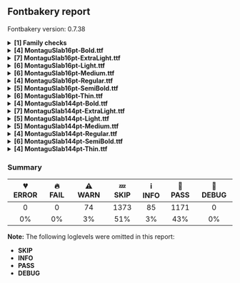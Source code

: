 ## Fontbakery report

Fontbakery version: 0.7.38

<details>
<summary><b>[1] Family checks</b></summary>
<details>
<summary>⚠ <b>WARN:</b> Is the command `ftxvalidator` (Apple Font Tool Suite) available?</summary>

* [com.google.fonts/check/ftxvalidator_is_available](https://font-bakery.readthedocs.io/en/latest/fontbakery/profiles/universal.html#com.google.fonts/check/ftxvalidator_is_available)
<pre>--- Rationale ---
There&#x27;s no reasonable (and legal) way to run the command `ftxvalidator` of the
Apple Font Tool Suite on a non-macOS machine. I.e. on GNU+Linux or Windows etc.
If Font Bakery is not running on an OSX machine, the machine running Font Bakery
could access `ftxvalidator` on OSX, e.g. via ssh or a remote procedure call
(rpc).
There&#x27;s an ssh example implementation at:
https://github.com/googlefonts/fontbakery/blob/main/prebuilt/workarounds
/ftxvalidator/ssh-implementation/ftxvalidator</pre>

* ⚠ **WARN** Could not find ftxvalidator. [code: ftxvalidator-available]

</details>
<br>
</details>
<details>
<summary><b>[4] MontaguSlab16pt-Bold.ttf</b></summary>
<details>
<summary>⚠ <b>WARN:</b> Check if each glyph has the recommended amount of contours.</summary>

* [com.google.fonts/check/contour_count](https://font-bakery.readthedocs.io/en/latest/fontbakery/profiles/googlefonts.html#com.google.fonts/check/contour_count)
<pre>--- Rationale ---
Visually QAing thousands of glyphs by hand is tiring. Most glyphs can only be
constructured in a handful of ways. This means a glyph&#x27;s contour count will only
differ slightly amongst different fonts, e.g a &#x27;g&#x27; could either be 2 or 3
contours, depending on whether its double story or single story.
However, a quotedbl should have 2 contours, unless the font belongs to a display
family.
This check currently does not cover variable fonts because there&#x27;s plenty of
alternative ways of constructing glyphs with multiple outlines for each feature
in a VarFont. The expected contour count data for this check is currently
optimized for the typical construction of glyphs in static fonts.</pre>

* ⚠ **WARN** This check inspects the glyph outlines and detects the total number of contours in each of them. The expected values are infered from the typical ammounts of contours observed in a large collection of reference font families. The divergences listed below may simply indicate a significantly different design on some of your glyphs. On the other hand, some of these may flag actual bugs in the font such as glyphs mapped to an incorrect codepoint. Please consider reviewing the design and codepoint assignment of these to make sure they are correct.

The following glyphs do not have the recommended number of contours:

Glyph name: two	Contours detected: 2	Expected: 1
Glyph name: Q	Contours detected: 3	Expected: 2
Glyph name: uni00B2	Contours detected: 2	Expected: 1
Glyph name: onehalf	Contours detected: 4	Expected: 3
Glyph name: uni2082	Contours detected: 2	Expected: 1
Glyph name: lira	Contours detected: 2	Expected: 1
Glyph name: Q	Contours detected: 3	Expected: 2
Glyph name: fi	Contours detected: 1	Expected: 3
Glyph name: lira	Contours detected: 2	Expected: 1
Glyph name: onehalf	Contours detected: 4	Expected: 3
Glyph name: two	Contours detected: 2	Expected: 1 [code: contour-count]

</details>
<details>
<summary>⚠ <b>WARN:</b> Is there kerning info for non-ligated sequences?</summary>

* [com.google.fonts/check/kerning_for_non_ligated_sequences](https://font-bakery.readthedocs.io/en/latest/fontbakery/profiles/googlefonts.html#com.google.fonts/check/kerning_for_non_ligated_sequences)
<pre>--- Rationale ---
Fonts with ligatures should have kerning on the corresponding non-ligated
sequences for text where ligatures aren&#x27;t used (eg
https://github.com/impallari/Raleway/issues/14).</pre>

* ⚠ **WARN** GPOS table lacks kerning info for the following non-ligated sequences:
	- f + f
	- f + b
	- b + f
	- f + h
	- h + f
	- f + i
	- i + f
	- f + k
	- k + f
	- f + l
	- l + b
	- h + i
	- i + k
	- k + l
	- l + t
	- t + t

   [code: lacks-kern-info]

</details>
<details>
<summary>⚠ <b>WARN:</b> Are there any misaligned on-curve points?</summary>

* [com.google.fonts/check/outline_alignment_miss](https://font-bakery.readthedocs.io/en/latest/fontbakery/profiles/<Section: Outline Correctness Checks>.html#com.google.fonts/check/outline_alignment_miss)
<pre>--- Rationale ---
This check heuristically looks for on-curve points which are close to, but do
not sit on, significant boundary coordinates. For example, a point which has a
Y-coordinate of 1 or -1 might be a misplaced baseline point. As well as the
baseline, here we also check for points near the x-height (but only for lower
case Latin letters), cap-height, ascender and descender Y coordinates.
Not all such misaligned curve points are a mistake, and sometimes the design may
call for points in locations near the boundaries. As this check is liable to
generate significant numbers of false positives, it will pass if there are more
than 100 reported misalignments.</pre>

* ⚠ **WARN** The following glyphs have on-curve points which have potentially incorrect y coordinates:
	* uni1EA8: X=508.0,Y=984.0 (should be at ascender 982?)
	* uni1EC2: X=468.0,Y=984.0 (should be at ascender 982?)
	* Eng: X=605.0,Y=-2.0 (should be at baseline 0?)
	* uni1ED4: X=525.0,Y=984.0 (should be at ascender 982?)
	* uni1E9E: X=554.5,Y=680.0 (should be at cap-height 682?)
	* uni1EB3: X=330.0,Y=981.0 (should be at ascender 982?)
	* uni1EA3: X=326.0,Y=680.0 (should be at cap-height 682?)
	* eth: X=278.0,Y=684.0 (should be at cap-height 682?)
	* uni1EBB: X=309.0,Y=680.0 (should be at cap-height 682?)
	* uni1EC9: X=193.0,Y=680.0 (should be at cap-height 682?) and 35 more. [code: found-misalignments]

</details>
<details>
<summary>⚠ <b>WARN:</b> Do outlines contain any jaggy segments?</summary>

* [com.google.fonts/check/outline_jaggy_segments](https://font-bakery.readthedocs.io/en/latest/fontbakery/profiles/<Section: Outline Correctness Checks>.html#com.google.fonts/check/outline_jaggy_segments)
<pre>--- Rationale ---
This check heuristically detects outline segments which form a particularly
small angle, indicative of an outline error. This may cause false positives in
cases such as extreme ink traps, so should be regarded as advisory and backed up
by manual inspection.</pre>

* ⚠ **WARN** The following glyphs have jaggy segments:
	* R: L<<506.0,316.0>--<490.0,316.0>>/B<<490.0,316.0>-<546.0,306.0>-<569.5,267.5>> = 10.124671655397806
	* Racute: L<<506.0,316.0>--<490.0,316.0>>/B<<490.0,316.0>-<546.0,306.0>-<569.5,267.5>> = 10.124671655397806
	* Rcaron: L<<506.0,316.0>--<490.0,316.0>>/B<<490.0,316.0>-<546.0,306.0>-<569.5,267.5>> = 10.124671655397806
	* braceleft.case: B<<262.5,375.5>-<233.0,343.0>-<165.0,341.0>>/B<<165.0,341.0>-<233.0,339.0>-<262.5,306.5>> = 3.3693686357926036
	* braceleft: B<<286.5,341.0>-<257.0,294.0>-<169.0,291.0>>/B<<169.0,291.0>-<257.0,287.0>-<286.5,241.0>> = 4.555071251899331
	* braceright.case: B<<184.5,306.5>-<214.0,339.0>-<281.0,341.0>>/B<<281.0,341.0>-<214.0,343.0>-<184.5,375.5>> = 3.419628088282934
	* braceright: B<<193.5,241.0>-<223.0,287.0>-<311.0,291.0>>/B<<311.0,291.0>-<223.0,294.0>-<193.5,341.0>> = 4.555071251899331
	* eng: L<<268.0,528.0>--<268.0,410.0>>/B<<268.0,410.0>-<281.0,469.0>-<322.5,502.5>> = 12.425942865427485
	* eth: B<<368.0,480.0>-<410.0,457.0>-<433.0,402.0>>/B<<433.0,402.0>-<425.0,454.0>-<409.0,497.5>> = 13.94763268253713
	* m: L<<266.0,527.0>--<266.0,411.0>>/B<<266.0,411.0>-<278.0,469.0>-<316.0,502.0>> = 11.689369175439202 and 38 more. [code: found-jaggy-segments]

</details>
<br>
</details>
<details>
<summary><b>[7] MontaguSlab16pt-ExtraLight.ttf</b></summary>
<details>
<summary>⚠ <b>WARN:</b> Check if each glyph has the recommended amount of contours.</summary>

* [com.google.fonts/check/contour_count](https://font-bakery.readthedocs.io/en/latest/fontbakery/profiles/googlefonts.html#com.google.fonts/check/contour_count)
<pre>--- Rationale ---
Visually QAing thousands of glyphs by hand is tiring. Most glyphs can only be
constructured in a handful of ways. This means a glyph&#x27;s contour count will only
differ slightly amongst different fonts, e.g a &#x27;g&#x27; could either be 2 or 3
contours, depending on whether its double story or single story.
However, a quotedbl should have 2 contours, unless the font belongs to a display
family.
This check currently does not cover variable fonts because there&#x27;s plenty of
alternative ways of constructing glyphs with multiple outlines for each feature
in a VarFont. The expected contour count data for this check is currently
optimized for the typical construction of glyphs in static fonts.</pre>

* ⚠ **WARN** This check inspects the glyph outlines and detects the total number of contours in each of them. The expected values are infered from the typical ammounts of contours observed in a large collection of reference font families. The divergences listed below may simply indicate a significantly different design on some of your glyphs. On the other hand, some of these may flag actual bugs in the font such as glyphs mapped to an incorrect codepoint. Please consider reviewing the design and codepoint assignment of these to make sure they are correct.

The following glyphs do not have the recommended number of contours:

Glyph name: two	Contours detected: 2	Expected: 1
Glyph name: Q	Contours detected: 3	Expected: 2
Glyph name: uni00B2	Contours detected: 2	Expected: 1
Glyph name: onehalf	Contours detected: 4	Expected: 3
Glyph name: uni2082	Contours detected: 2	Expected: 1
Glyph name: lira	Contours detected: 2	Expected: 1
Glyph name: Q	Contours detected: 3	Expected: 2
Glyph name: fi	Contours detected: 1	Expected: 3
Glyph name: lira	Contours detected: 2	Expected: 1
Glyph name: onehalf	Contours detected: 4	Expected: 3
Glyph name: two	Contours detected: 2	Expected: 1 [code: contour-count]

</details>
<details>
<summary>⚠ <b>WARN:</b> Is there kerning info for non-ligated sequences?</summary>

* [com.google.fonts/check/kerning_for_non_ligated_sequences](https://font-bakery.readthedocs.io/en/latest/fontbakery/profiles/googlefonts.html#com.google.fonts/check/kerning_for_non_ligated_sequences)
<pre>--- Rationale ---
Fonts with ligatures should have kerning on the corresponding non-ligated
sequences for text where ligatures aren&#x27;t used (eg
https://github.com/impallari/Raleway/issues/14).</pre>

* ⚠ **WARN** GPOS table lacks kerning info for the following non-ligated sequences:
	- f + f
	- f + b
	- b + f
	- f + h
	- h + f
	- f + i
	- i + f
	- f + k
	- k + f
	- f + l
	- l + b
	- h + i
	- i + k
	- k + l
	- l + t
	- t + t

   [code: lacks-kern-info]

</details>
<details>
<summary>⚠ <b>WARN:</b> Combined length of family and style must not exceed 27 characters.</summary>

* [com.google.fonts/check/name/family_and_style_max_length](https://font-bakery.readthedocs.io/en/latest/fontbakery/profiles/googlefonts.html#com.google.fonts/check/name/family_and_style_max_length)
<pre>--- Rationale ---
According to a GlyphsApp tutorial [1], in order to make sure all versions of
Windows recognize it as a valid font file, we must make sure that the
concatenated length of the familyname (NameID.FONT_FAMILY_NAME) and style
(NameID.FONT_SUBFAMILY_NAME) strings in the name table do not exceed 20
characters.
After discussing the problem in more detail at `FontBakery issue #2179 [2] we
decided that allowing up to 27 chars would still be on the safe side, though.
[1] https://glyphsapp.com/tutorials/multiple-masters-part-3-setting-up-instances
[2] https://github.com/googlefonts/fontbakery/issues/2179</pre>

* ⚠ **WARN** The combined length of family and style exceeds 27 chars in the following 'WINDOWS' entries:
 FONT_FAMILY_NAME = 'Montagu Slab 16pt ExtraLight' / SUBFAMILY_NAME = 'Regular'

Please take a look at the conversation at https://github.com/googlefonts/fontbakery/issues/2179 in order to understand the reasoning behind these name table records max-length criteria. [code: too-long]

</details>
<details>
<summary>⚠ <b>WARN:</b> Are there any misaligned on-curve points?</summary>

* [com.google.fonts/check/outline_alignment_miss](https://font-bakery.readthedocs.io/en/latest/fontbakery/profiles/<Section: Outline Correctness Checks>.html#com.google.fonts/check/outline_alignment_miss)
<pre>--- Rationale ---
This check heuristically looks for on-curve points which are close to, but do
not sit on, significant boundary coordinates. For example, a point which has a
Y-coordinate of 1 or -1 might be a misplaced baseline point. As well as the
baseline, here we also check for points near the x-height (but only for lower
case Latin letters), cap-height, ascender and descender Y coordinates.
Not all such misaligned curve points are a mistake, and sometimes the design may
call for points in locations near the boundaries. As this check is liable to
generate significant numbers of false positives, it will pass if there are more
than 100 reported misalignments.</pre>

* ⚠ **WARN** The following glyphs have on-curve points which have potentially incorrect y coordinates:
	* uni1EB4: X=508.5,Y=981.0 (should be at ascender 982?)
	* uni1EAA: X=508.5,Y=981.0 (should be at ascender 982?)
	* uni1EC4: X=481.5,Y=981.0 (should be at ascender 982?)
	* Eng: X=652.0,Y=-1.0 (should be at baseline 0?)
	* uni1ED6: X=527.5,Y=981.0 (should be at ascender 982?)
	* Q: X=530.0,Y=-1.0 (should be at baseline 0?)
	* uni1EA3: X=209.5,Y=681.0 (should be at cap-height 682?)
	* atilde: X=267.5,Y=681.5 (should be at cap-height 682?)
	* b: X=115.0,Y=681.0 (should be at cap-height 682?)
	* b: X=31.0,Y=681.0 (should be at cap-height 682?) and 75 more. [code: found-misalignments]

</details>
<details>
<summary>⚠ <b>WARN:</b> Do any segments have colinear vectors?</summary>

* [com.google.fonts/check/outline_colinear_vectors](https://font-bakery.readthedocs.io/en/latest/fontbakery/profiles/<Section: Outline Correctness Checks>.html#com.google.fonts/check/outline_colinear_vectors)
<pre>--- Rationale ---
This check looks for consecutive line segments which have the same angle. This
normally happens if an outline point has been added by accident.
This check is not run for variable fonts, as they may legitimately have colinear
vectors.</pre>

* ⚠ **WARN** The following glyphs have colinear vectors:
	* uhorn: L<<384.0,504.0>--<508.0,504.0>> -> L<<508.0,504.0>--<508.0,504.0>>
	* uni1EE9: L<<384.0,504.0>--<508.0,504.0>> -> L<<508.0,504.0>--<508.0,504.0>>
	* uni1EEB: L<<384.0,504.0>--<508.0,504.0>> -> L<<508.0,504.0>--<508.0,504.0>>
	* uni1EED: L<<384.0,504.0>--<508.0,504.0>> -> L<<508.0,504.0>--<508.0,504.0>>
	* uni1EEF: L<<384.0,504.0>--<508.0,504.0>> -> L<<508.0,504.0>--<508.0,504.0>> and uni1EF1: L<<384.0,504.0>--<508.0,504.0>> -> L<<508.0,504.0>--<508.0,504.0>> [code: found-colinear-vectors]

</details>
<details>
<summary>⚠ <b>WARN:</b> Do outlines contain any jaggy segments?</summary>

* [com.google.fonts/check/outline_jaggy_segments](https://font-bakery.readthedocs.io/en/latest/fontbakery/profiles/<Section: Outline Correctness Checks>.html#com.google.fonts/check/outline_jaggy_segments)
<pre>--- Rationale ---
This check heuristically detects outline segments which form a particularly
small angle, indicative of an outline error. This may cause false positives in
cases such as extreme ink traps, so should be regarded as advisory and backed up
by manual inspection.</pre>

* ⚠ **WARN** The following glyphs have jaggy segments:
	* braceleft.case: B<<182.5,373.0>-<154.0,344.0>-<104.0,341.0>>/B<<104.0,341.0>-<154.0,338.0>-<182.5,309.0>> = 6.86726072490102
	* braceleft: B<<199.5,324.0>-<169.0,290.0>-<113.0,287.0>>/B<<113.0,287.0>-<169.0,284.0>-<199.5,250.0>> = 6.13297100225171
	* braceright.case: B<<205.5,309.0>-<234.0,338.0>-<284.0,341.0>>/B<<284.0,341.0>-<234.0,344.0>-<205.5,373.0>> = 6.86726072490102
	* braceright: B<<223.0,250.0>-<254.0,284.0>-<310.0,287.0>>/B<<310.0,287.0>-<254.0,290.0>-<223.0,324.0>> = 6.13297100225171
	* eth: B<<408.0,478.5>-<458.0,451.0>-<485.0,393.0>>/B<<485.0,393.0>-<470.0,456.0>-<442.0,507.0>> = 11.570292077055889
	* nine.dnom: B<<250.0,61.5>-<286.0,104.0>-<280.0,195.0>>/B<<280.0,195.0>-<275.0,166.0>-<246.5,143.5>> = 13.554690641187118
	* nine.lf: B<<512.0,197.5>-<542.0,288.0>-<532.0,437.0>>/B<<532.0,437.0>-<524.0,355.0>-<466.5,304.0>> = 9.41179414191719
	* nine.numr: B<<250.0,409.0>-<286.0,451.0>-<280.0,543.0>>/B<<280.0,543.0>-<275.0,513.0>-<246.5,491.0>> = 13.19371920718604
	* nine: B<<512.0,197.5>-<542.0,288.0>-<532.0,437.0>>/B<<532.0,437.0>-<524.0,355.0>-<466.5,304.0>> = 9.41179414191719
	* six.dnom: B<<112.0,272.5>-<76.0,231.0>-<82.0,139.0>>/B<<82.0,139.0>-<87.0,168.0>-<115.5,190.5>> = 13.51380403096773 and 8 more. [code: found-jaggy-segments]

</details>
<details>
<summary>⚠ <b>WARN:</b> Do outlines contain any semi-vertical or semi-horizontal lines?</summary>

* [com.google.fonts/check/outline_semi_vertical](https://font-bakery.readthedocs.io/en/latest/fontbakery/profiles/<Section: Outline Correctness Checks>.html#com.google.fonts/check/outline_semi_vertical)
<pre>--- Rationale ---
This check detects line segments which are nearly, but not quite, exactly
horizontal or vertical. Sometimes such lines are created by design, but often
they are indicative of a design error.
This check is disabled for italic styles, which often contain nearly-upright
lines.</pre>

* ⚠ **WARN** The following glyphs have semi-vertical/semi-horizontal lines:
 * tbar: L<<178.0,163.0>--<179.0,300.0>> and tbar: L<<180.0,330.0>--<181.0,470.0>> [code: found-semi-vertical]

</details>
<br>
</details>
<details>
<summary><b>[6] MontaguSlab16pt-Light.ttf</b></summary>
<details>
<summary>⚠ <b>WARN:</b> Check if each glyph has the recommended amount of contours.</summary>

* [com.google.fonts/check/contour_count](https://font-bakery.readthedocs.io/en/latest/fontbakery/profiles/googlefonts.html#com.google.fonts/check/contour_count)
<pre>--- Rationale ---
Visually QAing thousands of glyphs by hand is tiring. Most glyphs can only be
constructured in a handful of ways. This means a glyph&#x27;s contour count will only
differ slightly amongst different fonts, e.g a &#x27;g&#x27; could either be 2 or 3
contours, depending on whether its double story or single story.
However, a quotedbl should have 2 contours, unless the font belongs to a display
family.
This check currently does not cover variable fonts because there&#x27;s plenty of
alternative ways of constructing glyphs with multiple outlines for each feature
in a VarFont. The expected contour count data for this check is currently
optimized for the typical construction of glyphs in static fonts.</pre>

* ⚠ **WARN** This check inspects the glyph outlines and detects the total number of contours in each of them. The expected values are infered from the typical ammounts of contours observed in a large collection of reference font families. The divergences listed below may simply indicate a significantly different design on some of your glyphs. On the other hand, some of these may flag actual bugs in the font such as glyphs mapped to an incorrect codepoint. Please consider reviewing the design and codepoint assignment of these to make sure they are correct.

The following glyphs do not have the recommended number of contours:

Glyph name: two	Contours detected: 2	Expected: 1
Glyph name: Q	Contours detected: 3	Expected: 2
Glyph name: uni00B2	Contours detected: 2	Expected: 1
Glyph name: onehalf	Contours detected: 4	Expected: 3
Glyph name: uni2082	Contours detected: 2	Expected: 1
Glyph name: lira	Contours detected: 2	Expected: 1
Glyph name: uni20A9	Contours detected: 6	Expected: 1, 3, 4 or 7
Glyph name: Q	Contours detected: 3	Expected: 2
Glyph name: fi	Contours detected: 1	Expected: 3
Glyph name: lira	Contours detected: 2	Expected: 1
Glyph name: onehalf	Contours detected: 4	Expected: 3
Glyph name: two	Contours detected: 2	Expected: 1
Glyph name: uni20A9	Contours detected: 6	Expected: 1, 3, 4 or 7 [code: contour-count]

</details>
<details>
<summary>⚠ <b>WARN:</b> Is there kerning info for non-ligated sequences?</summary>

* [com.google.fonts/check/kerning_for_non_ligated_sequences](https://font-bakery.readthedocs.io/en/latest/fontbakery/profiles/googlefonts.html#com.google.fonts/check/kerning_for_non_ligated_sequences)
<pre>--- Rationale ---
Fonts with ligatures should have kerning on the corresponding non-ligated
sequences for text where ligatures aren&#x27;t used (eg
https://github.com/impallari/Raleway/issues/14).</pre>

* ⚠ **WARN** GPOS table lacks kerning info for the following non-ligated sequences:
	- f + f
	- f + b
	- b + f
	- f + h
	- h + f
	- f + i
	- i + f
	- f + k
	- k + f
	- f + l
	- l + b
	- h + i
	- i + k
	- k + l
	- l + t
	- t + t

   [code: lacks-kern-info]

</details>
<details>
<summary>⚠ <b>WARN:</b> Combined length of family and style must not exceed 27 characters.</summary>

* [com.google.fonts/check/name/family_and_style_max_length](https://font-bakery.readthedocs.io/en/latest/fontbakery/profiles/googlefonts.html#com.google.fonts/check/name/family_and_style_max_length)
<pre>--- Rationale ---
According to a GlyphsApp tutorial [1], in order to make sure all versions of
Windows recognize it as a valid font file, we must make sure that the
concatenated length of the familyname (NameID.FONT_FAMILY_NAME) and style
(NameID.FONT_SUBFAMILY_NAME) strings in the name table do not exceed 20
characters.
After discussing the problem in more detail at `FontBakery issue #2179 [2] we
decided that allowing up to 27 chars would still be on the safe side, though.
[1] https://glyphsapp.com/tutorials/multiple-masters-part-3-setting-up-instances
[2] https://github.com/googlefonts/fontbakery/issues/2179</pre>

* ⚠ **WARN** The combined length of family and style exceeds 27 chars in the following 'WINDOWS' entries:
 FONT_FAMILY_NAME = 'Montagu Slab 16pt Light' / SUBFAMILY_NAME = 'Regular'

Please take a look at the conversation at https://github.com/googlefonts/fontbakery/issues/2179 in order to understand the reasoning behind these name table records max-length criteria. [code: too-long]

</details>
<details>
<summary>⚠ <b>WARN:</b> Are there any misaligned on-curve points?</summary>

* [com.google.fonts/check/outline_alignment_miss](https://font-bakery.readthedocs.io/en/latest/fontbakery/profiles/<Section: Outline Correctness Checks>.html#com.google.fonts/check/outline_alignment_miss)
<pre>--- Rationale ---
This check heuristically looks for on-curve points which are close to, but do
not sit on, significant boundary coordinates. For example, a point which has a
Y-coordinate of 1 or -1 might be a misplaced baseline point. As well as the
baseline, here we also check for points near the x-height (but only for lower
case Latin letters), cap-height, ascender and descender Y coordinates.
Not all such misaligned curve points are a mistake, and sometimes the design may
call for points in locations near the boundaries. As this check is liable to
generate significant numbers of false positives, it will pass if there are more
than 100 reported misalignments.</pre>

* ⚠ **WARN** The following glyphs have on-curve points which have potentially incorrect y coordinates:
	* uni1EA8: X=463.0,Y=984.0 (should be at ascender 982?)
	* uni1EC2: X=434.0,Y=984.0 (should be at ascender 982?)
	* Eng: X=645.0,Y=-1.0 (should be at baseline 0?)
	* uni1ED4: X=482.0,Y=984.0 (should be at ascender 982?)
	* Ohorn: X=749.5,Y=680.5 (should be at cap-height 682?)
	* uni1EDA: X=749.5,Y=680.5 (should be at cap-height 682?)
	* uni1EE2: X=749.5,Y=680.5 (should be at cap-height 682?)
	* uni1EDC: X=749.5,Y=680.5 (should be at cap-height 682?)
	* uni1EDE: X=749.5,Y=680.5 (should be at cap-height 682?)
	* uni1EE0: X=749.5,Y=680.5 (should be at cap-height 682?) and 53 more. [code: found-misalignments]

</details>
<details>
<summary>⚠ <b>WARN:</b> Do outlines contain any jaggy segments?</summary>

* [com.google.fonts/check/outline_jaggy_segments](https://font-bakery.readthedocs.io/en/latest/fontbakery/profiles/<Section: Outline Correctness Checks>.html#com.google.fonts/check/outline_jaggy_segments)
<pre>--- Rationale ---
This check heuristically detects outline segments which form a particularly
small angle, indicative of an outline error. This may cause false positives in
cases such as extreme ink traps, so should be regarded as advisory and backed up
by manual inspection.</pre>

* ⚠ **WARN** The following glyphs have jaggy segments:
	* R: L<<459.0,318.0>--<423.0,318.0>>/B<<423.0,318.0>-<477.0,305.0>-<501.5,264.5>> = 13.535856369134248
	* Racute: L<<459.0,318.0>--<423.0,318.0>>/B<<423.0,318.0>-<477.0,305.0>-<501.5,264.5>> = 13.535856369134248
	* Rcaron: L<<459.0,318.0>--<423.0,318.0>>/B<<423.0,318.0>-<477.0,305.0>-<501.5,264.5>> = 13.535856369134248
	* braceleft.case: B<<194.5,373.5>-<166.0,344.0>-<113.0,341.0>>/B<<113.0,341.0>-<166.0,338.0>-<194.5,308.5>> = 6.479400592204234
	* braceleft: B<<213.0,326.5>-<182.0,290.0>-<121.0,287.0>>/B<<121.0,287.0>-<182.0,284.0>-<213.0,248.5>> = 5.631113368422407
	* braceright.case: B<<202.5,308.5>-<231.0,338.0>-<283.0,341.0>>/B<<283.0,341.0>-<231.0,344.0>-<202.5,373.5>> = 6.603731348869935
	* braceright: B<<219.0,248.5>-<250.0,284.0>-<311.0,287.0>>/B<<311.0,287.0>-<250.0,290.0>-<219.0,326.5>> = 5.631113368422407
	* eth: B<<402.0,478.5>-<451.0,451.0>-<477.0,394.0>>/B<<477.0,394.0>-<463.0,455.0>-<437.5,505.5>> = 11.593643563484813
	* nine.lf: B<<504.0,200.5>-<531.0,286.0>-<523.0,421.0>>/B<<523.0,421.0>-<513.0,346.0>-<457.0,299.0>> = 10.985982788387767
	* nine: B<<504.0,200.5>-<531.0,286.0>-<523.0,421.0>>/B<<523.0,421.0>-<513.0,346.0>-<457.0,299.0>> = 10.985982788387767 and 7 more. [code: found-jaggy-segments]

</details>
<details>
<summary>⚠ <b>WARN:</b> Do outlines contain any semi-vertical or semi-horizontal lines?</summary>

* [com.google.fonts/check/outline_semi_vertical](https://font-bakery.readthedocs.io/en/latest/fontbakery/profiles/<Section: Outline Correctness Checks>.html#com.google.fonts/check/outline_semi_vertical)
<pre>--- Rationale ---
This check detects line segments which are nearly, but not quite, exactly
horizontal or vertical. Sometimes such lines are created by design, but often
they are indicative of a design error.
This check is disabled for italic styles, which often contain nearly-upright
lines.</pre>

* ⚠ **WARN** The following glyphs have semi-vertical/semi-horizontal lines:
 * tbar: L<<175.0,167.0>--<176.0,296.0>> and tbar: L<<177.0,333.0>--<178.0,463.0>> [code: found-semi-vertical]

</details>
<br>
</details>
<details>
<summary><b>[6] MontaguSlab16pt-Medium.ttf</b></summary>
<details>
<summary>⚠ <b>WARN:</b> Check if each glyph has the recommended amount of contours.</summary>

* [com.google.fonts/check/contour_count](https://font-bakery.readthedocs.io/en/latest/fontbakery/profiles/googlefonts.html#com.google.fonts/check/contour_count)
<pre>--- Rationale ---
Visually QAing thousands of glyphs by hand is tiring. Most glyphs can only be
constructured in a handful of ways. This means a glyph&#x27;s contour count will only
differ slightly amongst different fonts, e.g a &#x27;g&#x27; could either be 2 or 3
contours, depending on whether its double story or single story.
However, a quotedbl should have 2 contours, unless the font belongs to a display
family.
This check currently does not cover variable fonts because there&#x27;s plenty of
alternative ways of constructing glyphs with multiple outlines for each feature
in a VarFont. The expected contour count data for this check is currently
optimized for the typical construction of glyphs in static fonts.</pre>

* ⚠ **WARN** This check inspects the glyph outlines and detects the total number of contours in each of them. The expected values are infered from the typical ammounts of contours observed in a large collection of reference font families. The divergences listed below may simply indicate a significantly different design on some of your glyphs. On the other hand, some of these may flag actual bugs in the font such as glyphs mapped to an incorrect codepoint. Please consider reviewing the design and codepoint assignment of these to make sure they are correct.

The following glyphs do not have the recommended number of contours:

Glyph name: two	Contours detected: 2	Expected: 1
Glyph name: Q	Contours detected: 3	Expected: 2
Glyph name: uni00B2	Contours detected: 2	Expected: 1
Glyph name: onehalf	Contours detected: 4	Expected: 3
Glyph name: uni2082	Contours detected: 2	Expected: 1
Glyph name: lira	Contours detected: 2	Expected: 1
Glyph name: uni20A9	Contours detected: 6	Expected: 1, 3, 4 or 7
Glyph name: Q	Contours detected: 3	Expected: 2
Glyph name: fi	Contours detected: 1	Expected: 3
Glyph name: lira	Contours detected: 2	Expected: 1
Glyph name: onehalf	Contours detected: 4	Expected: 3
Glyph name: two	Contours detected: 2	Expected: 1
Glyph name: uni20A9	Contours detected: 6	Expected: 1, 3, 4 or 7 [code: contour-count]

</details>
<details>
<summary>⚠ <b>WARN:</b> Is there kerning info for non-ligated sequences?</summary>

* [com.google.fonts/check/kerning_for_non_ligated_sequences](https://font-bakery.readthedocs.io/en/latest/fontbakery/profiles/googlefonts.html#com.google.fonts/check/kerning_for_non_ligated_sequences)
<pre>--- Rationale ---
Fonts with ligatures should have kerning on the corresponding non-ligated
sequences for text where ligatures aren&#x27;t used (eg
https://github.com/impallari/Raleway/issues/14).</pre>

* ⚠ **WARN** GPOS table lacks kerning info for the following non-ligated sequences:
	- f + f
	- f + b
	- b + f
	- f + h
	- h + f
	- f + i
	- i + f
	- f + k
	- k + f
	- f + l
	- l + b
	- h + i
	- i + k
	- k + l
	- l + t
	- t + t

   [code: lacks-kern-info]

</details>
<details>
<summary>⚠ <b>WARN:</b> Combined length of family and style must not exceed 27 characters.</summary>

* [com.google.fonts/check/name/family_and_style_max_length](https://font-bakery.readthedocs.io/en/latest/fontbakery/profiles/googlefonts.html#com.google.fonts/check/name/family_and_style_max_length)
<pre>--- Rationale ---
According to a GlyphsApp tutorial [1], in order to make sure all versions of
Windows recognize it as a valid font file, we must make sure that the
concatenated length of the familyname (NameID.FONT_FAMILY_NAME) and style
(NameID.FONT_SUBFAMILY_NAME) strings in the name table do not exceed 20
characters.
After discussing the problem in more detail at `FontBakery issue #2179 [2] we
decided that allowing up to 27 chars would still be on the safe side, though.
[1] https://glyphsapp.com/tutorials/multiple-masters-part-3-setting-up-instances
[2] https://github.com/googlefonts/fontbakery/issues/2179</pre>

* ⚠ **WARN** The combined length of family and style exceeds 27 chars in the following 'WINDOWS' entries:
 FONT_FAMILY_NAME = 'Montagu Slab 16pt Medium' / SUBFAMILY_NAME = 'Regular'

Please take a look at the conversation at https://github.com/googlefonts/fontbakery/issues/2179 in order to understand the reasoning behind these name table records max-length criteria. [code: too-long]

</details>
<details>
<summary>⚠ <b>WARN:</b> Are there any misaligned on-curve points?</summary>

* [com.google.fonts/check/outline_alignment_miss](https://font-bakery.readthedocs.io/en/latest/fontbakery/profiles/<Section: Outline Correctness Checks>.html#com.google.fonts/check/outline_alignment_miss)
<pre>--- Rationale ---
This check heuristically looks for on-curve points which are close to, but do
not sit on, significant boundary coordinates. For example, a point which has a
Y-coordinate of 1 or -1 might be a misplaced baseline point. As well as the
baseline, here we also check for points near the x-height (but only for lower
case Latin letters), cap-height, ascender and descender Y coordinates.
Not all such misaligned curve points are a mistake, and sometimes the design may
call for points in locations near the boundaries. As this check is liable to
generate significant numbers of false positives, it will pass if there are more
than 100 reported misalignments.</pre>

* ⚠ **WARN** The following glyphs have on-curve points which have potentially incorrect y coordinates:
	* uni1EB4: X=389.0,Y=984.0 (should be at ascender 982?)
	* uni1EA8: X=487.0,Y=984.0 (should be at ascender 982?)
	* uni1EAA: X=389.0,Y=984.0 (should be at ascender 982?)
	* uni1EC2: X=452.0,Y=984.0 (should be at ascender 982?)
	* uni1EC4: X=355.0,Y=984.0 (should be at ascender 982?)
	* Eng: X=624.0,Y=-2.0 (should be at baseline 0?)
	* uni1ED4: X=504.0,Y=984.0 (should be at ascender 982?)
	* uni1ED6: X=407.0,Y=984.0 (should be at ascender 982?)
	* R: X=34.0,Y=684.0 (should be at cap-height 682?)
	* R: X=481.0,Y=684.0 (should be at cap-height 682?) and 62 more. [code: found-misalignments]

</details>
<details>
<summary>⚠ <b>WARN:</b> Are any segments inordinately short?</summary>

* [com.google.fonts/check/outline_short_segments](https://font-bakery.readthedocs.io/en/latest/fontbakery/profiles/<Section: Outline Correctness Checks>.html#com.google.fonts/check/outline_short_segments)
<pre>--- Rationale ---
This check looks for outline segments which seem particularly short (less than
0.006%% of the overall path length).
This check is not run for variable fonts, as they may legitimately have short
segments. As this check is liable to generate significant numbers of false
positives, it will pass if there are more than 100 reported short segments.</pre>

* ⚠ **WARN** The following glyphs have segments which seem very short:
	* Aogonek contains a short segment B<<700.0,-135.0>-<712.0,-135.0>-<720.5,-132.0>>
	* Aogonek contains a short segment B<<720.5,-132.0>-<729.0,-129.0>-<739.0,-123.0>>
	* Ccedilla contains a short segment B<<435.5,-139.0>-<445.0,-131.0>-<445.0,-118.0>>
	* Ccedilla contains a short segment B<<445.0,-118.0>-<445.0,-105.0>-<436.5,-99.0>>
	* Ccedilla contains a short segment B<<436.5,-99.0>-<428.0,-93.0>-<414.0,-93.0>>
	* Ccedilla contains a short segment L<<426.0,-47.0>--<433.0,-47.0>>
	* Eogonek contains a short segment B<<582.0,-93.0>-<582.0,-113.0>-<594.5,-124.0>>
	* Eogonek contains a short segment B<<594.5,-124.0>-<607.0,-135.0>-<626.0,-135.0>>
	* Eogonek contains a short segment B<<626.0,-135.0>-<638.0,-135.0>-<646.5,-132.0>>
	* Eogonek contains a short segment B<<646.5,-132.0>-<655.0,-129.0>-<665.0,-123.0>> and 88 more. [code: found-short-segments]

</details>
<details>
<summary>⚠ <b>WARN:</b> Do outlines contain any jaggy segments?</summary>

* [com.google.fonts/check/outline_jaggy_segments](https://font-bakery.readthedocs.io/en/latest/fontbakery/profiles/<Section: Outline Correctness Checks>.html#com.google.fonts/check/outline_jaggy_segments)
<pre>--- Rationale ---
This check heuristically detects outline segments which form a particularly
small angle, indicative of an outline error. This may cause false positives in
cases such as extreme ink traps, so should be regarded as advisory and backed up
by manual inspection.</pre>

* ⚠ **WARN** The following glyphs have jaggy segments:
	* R: L<<484.0,317.0>--<458.0,317.0>>/B<<458.0,317.0>-<513.0,306.0>-<537.0,266.0>> = 11.309932474020195
	* Racute: L<<484.0,317.0>--<458.0,317.0>>/B<<458.0,317.0>-<513.0,306.0>-<537.0,266.0>> = 11.309932474020195
	* Rcaron: L<<484.0,317.0>--<458.0,317.0>>/B<<458.0,317.0>-<513.0,306.0>-<537.0,266.0>> = 11.309932474020195
	* braceleft.case: B<<230.0,375.0>-<201.0,344.0>-<140.0,341.0>>/B<<140.0,341.0>-<201.0,338.0>-<230.0,307.0>> = 5.631113368422407
	* braceleft: B<<252.0,334.0>-<222.0,292.0>-<146.0,289.0>>/B<<146.0,289.0>-<222.0,286.0>-<252.0,244.5>> = 4.521003822282459
	* braceright.case: B<<193.0,307.0>-<222.0,338.0>-<282.0,341.0>>/B<<282.0,341.0>-<222.0,344.0>-<193.0,375.0>> = 5.72481045222338
	* braceright: B<<205.5,244.5>-<236.0,286.0>-<311.0,289.0>>/B<<311.0,289.0>-<236.0,292.0>-<205.5,334.0>> = 4.58122008527693
	* eth: B<<384.0,479.0>-<429.0,454.0>-<454.0,398.0>>/B<<454.0,398.0>-<443.0,455.0>-<423.0,501.5>> = 13.134544730142482
	* m: L<<231.0,518.0>--<231.0,406.0>>/B<<231.0,406.0>-<245.0,464.0>-<284.0,494.5>> = 13.570434385161475
	* u: L<<461.0,0.0>--<461.0,124.0>>/B<<461.0,124.0>-<445.0,58.0>-<399.5,24.0>> = 13.62699485989153 and 27 more. [code: found-jaggy-segments]

</details>
<br>
</details>
<details>
<summary><b>[4] MontaguSlab16pt-Regular.ttf</b></summary>
<details>
<summary>⚠ <b>WARN:</b> Check if each glyph has the recommended amount of contours.</summary>

* [com.google.fonts/check/contour_count](https://font-bakery.readthedocs.io/en/latest/fontbakery/profiles/googlefonts.html#com.google.fonts/check/contour_count)
<pre>--- Rationale ---
Visually QAing thousands of glyphs by hand is tiring. Most glyphs can only be
constructured in a handful of ways. This means a glyph&#x27;s contour count will only
differ slightly amongst different fonts, e.g a &#x27;g&#x27; could either be 2 or 3
contours, depending on whether its double story or single story.
However, a quotedbl should have 2 contours, unless the font belongs to a display
family.
This check currently does not cover variable fonts because there&#x27;s plenty of
alternative ways of constructing glyphs with multiple outlines for each feature
in a VarFont. The expected contour count data for this check is currently
optimized for the typical construction of glyphs in static fonts.</pre>

* ⚠ **WARN** This check inspects the glyph outlines and detects the total number of contours in each of them. The expected values are infered from the typical ammounts of contours observed in a large collection of reference font families. The divergences listed below may simply indicate a significantly different design on some of your glyphs. On the other hand, some of these may flag actual bugs in the font such as glyphs mapped to an incorrect codepoint. Please consider reviewing the design and codepoint assignment of these to make sure they are correct.

The following glyphs do not have the recommended number of contours:

Glyph name: two	Contours detected: 2	Expected: 1
Glyph name: Q	Contours detected: 3	Expected: 2
Glyph name: uni00B2	Contours detected: 2	Expected: 1
Glyph name: onehalf	Contours detected: 4	Expected: 3
Glyph name: uni2082	Contours detected: 2	Expected: 1
Glyph name: lira	Contours detected: 2	Expected: 1
Glyph name: uni20A9	Contours detected: 6	Expected: 1, 3, 4 or 7
Glyph name: Q	Contours detected: 3	Expected: 2
Glyph name: fi	Contours detected: 1	Expected: 3
Glyph name: lira	Contours detected: 2	Expected: 1
Glyph name: onehalf	Contours detected: 4	Expected: 3
Glyph name: two	Contours detected: 2	Expected: 1
Glyph name: uni20A9	Contours detected: 6	Expected: 1, 3, 4 or 7 [code: contour-count]

</details>
<details>
<summary>⚠ <b>WARN:</b> Is there kerning info for non-ligated sequences?</summary>

* [com.google.fonts/check/kerning_for_non_ligated_sequences](https://font-bakery.readthedocs.io/en/latest/fontbakery/profiles/googlefonts.html#com.google.fonts/check/kerning_for_non_ligated_sequences)
<pre>--- Rationale ---
Fonts with ligatures should have kerning on the corresponding non-ligated
sequences for text where ligatures aren&#x27;t used (eg
https://github.com/impallari/Raleway/issues/14).</pre>

* ⚠ **WARN** GPOS table lacks kerning info for the following non-ligated sequences:
	- f + f
	- f + b
	- b + f
	- f + h
	- h + f
	- f + i
	- i + f
	- f + k
	- k + f
	- f + l
	- l + b
	- h + i
	- i + k
	- k + l
	- l + t
	- t + t

   [code: lacks-kern-info]

</details>
<details>
<summary>⚠ <b>WARN:</b> Are there any misaligned on-curve points?</summary>

* [com.google.fonts/check/outline_alignment_miss](https://font-bakery.readthedocs.io/en/latest/fontbakery/profiles/<Section: Outline Correctness Checks>.html#com.google.fonts/check/outline_alignment_miss)
<pre>--- Rationale ---
This check heuristically looks for on-curve points which are close to, but do
not sit on, significant boundary coordinates. For example, a point which has a
Y-coordinate of 1 or -1 might be a misplaced baseline point. As well as the
baseline, here we also check for points near the x-height (but only for lower
case Latin letters), cap-height, ascender and descender Y coordinates.
Not all such misaligned curve points are a mistake, and sometimes the design may
call for points in locations near the boundaries. As this check is liable to
generate significant numbers of false positives, it will pass if there are more
than 100 reported misalignments.</pre>

* ⚠ **WARN** The following glyphs have on-curve points which have potentially incorrect y coordinates:
	* uni1EB4: X=400.0,Y=984.0 (should be at ascender 982?)
	* uni1EA8: X=475.0,Y=984.0 (should be at ascender 982?)
	* uni1EAA: X=400.0,Y=984.0 (should be at ascender 982?)
	* uni1EC2: X=443.0,Y=984.0 (should be at ascender 982?)
	* uni1EC4: X=368.0,Y=984.0 (should be at ascender 982?)
	* Eng: X=634.0,Y=-2.0 (should be at baseline 0?)
	* uni1ED4: X=493.0,Y=984.0 (should be at ascender 982?)
	* uni1ED6: X=418.0,Y=984.0 (should be at ascender 982?)
	* Q: X=541.0,Y=-2.0 (should be at baseline 0?)
	* R: X=33.0,Y=683.0 (should be at cap-height 682?) and 80 more. [code: found-misalignments]

</details>
<details>
<summary>⚠ <b>WARN:</b> Do outlines contain any jaggy segments?</summary>

* [com.google.fonts/check/outline_jaggy_segments](https://font-bakery.readthedocs.io/en/latest/fontbakery/profiles/<Section: Outline Correctness Checks>.html#com.google.fonts/check/outline_jaggy_segments)
<pre>--- Rationale ---
This check heuristically detects outline segments which form a particularly
small angle, indicative of an outline error. This may cause false positives in
cases such as extreme ink traps, so should be regarded as advisory and backed up
by manual inspection.</pre>

* ⚠ **WARN** The following glyphs have jaggy segments:
	* R: L<<472.0,318.0>--<440.0,318.0>>/B<<440.0,318.0>-<495.0,306.0>-<519.5,265.5>> = 12.308015817427924
	* Racute: L<<472.0,318.0>--<440.0,318.0>>/B<<440.0,318.0>-<495.0,306.0>-<519.5,265.5>> = 12.308015817427924
	* Rcaron: L<<472.0,318.0>--<440.0,318.0>>/B<<440.0,318.0>-<495.0,306.0>-<519.5,265.5>> = 12.308015817427924
	* braceleft.case: B<<213.0,374.0>-<184.0,344.0>-<127.0,341.0>>/B<<127.0,341.0>-<184.0,338.0>-<213.0,308.0>> = 6.025575008366673
	* braceleft: B<<232.5,330.0>-<202.0,291.0>-<134.0,288.0>>/B<<134.0,288.0>-<202.0,285.0>-<232.5,246.5>> = 5.052233823239003
	* braceright.case: B<<197.5,308.0>-<226.0,338.0>-<283.0,341.0>>/B<<283.0,341.0>-<226.0,344.0>-<197.5,374.0>> = 6.025575008366673
	* braceright: B<<212.5,246.5>-<243.0,285.0>-<311.0,288.0>>/B<<311.0,288.0>-<243.0,291.0>-<212.5,330.0>> = 5.052233823239003
	* eth: B<<393.0,479.0>-<440.0,453.0>-<465.0,396.0>>/B<<465.0,396.0>-<453.0,455.0>-<430.0,503.5>> = 12.18552470695263
	* uni0156: L<<472.0,318.0>--<440.0,318.0>>/B<<440.0,318.0>-<495.0,306.0>-<519.5,265.5>> = 12.308015817427924
	* uni0210: L<<472.0,318.0>--<440.0,318.0>>/B<<440.0,318.0>-<495.0,306.0>-<519.5,265.5>> = 12.308015817427924 and 3 more. [code: found-jaggy-segments]

</details>
<br>
</details>
<details>
<summary><b>[5] MontaguSlab16pt-SemiBold.ttf</b></summary>
<details>
<summary>⚠ <b>WARN:</b> Check if each glyph has the recommended amount of contours.</summary>

* [com.google.fonts/check/contour_count](https://font-bakery.readthedocs.io/en/latest/fontbakery/profiles/googlefonts.html#com.google.fonts/check/contour_count)
<pre>--- Rationale ---
Visually QAing thousands of glyphs by hand is tiring. Most glyphs can only be
constructured in a handful of ways. This means a glyph&#x27;s contour count will only
differ slightly amongst different fonts, e.g a &#x27;g&#x27; could either be 2 or 3
contours, depending on whether its double story or single story.
However, a quotedbl should have 2 contours, unless the font belongs to a display
family.
This check currently does not cover variable fonts because there&#x27;s plenty of
alternative ways of constructing glyphs with multiple outlines for each feature
in a VarFont. The expected contour count data for this check is currently
optimized for the typical construction of glyphs in static fonts.</pre>

* ⚠ **WARN** This check inspects the glyph outlines and detects the total number of contours in each of them. The expected values are infered from the typical ammounts of contours observed in a large collection of reference font families. The divergences listed below may simply indicate a significantly different design on some of your glyphs. On the other hand, some of these may flag actual bugs in the font such as glyphs mapped to an incorrect codepoint. Please consider reviewing the design and codepoint assignment of these to make sure they are correct.

The following glyphs do not have the recommended number of contours:

Glyph name: two	Contours detected: 2	Expected: 1
Glyph name: Q	Contours detected: 3	Expected: 2
Glyph name: uni00B2	Contours detected: 2	Expected: 1
Glyph name: onehalf	Contours detected: 4	Expected: 3
Glyph name: uni2082	Contours detected: 2	Expected: 1
Glyph name: lira	Contours detected: 2	Expected: 1
Glyph name: Q	Contours detected: 3	Expected: 2
Glyph name: fi	Contours detected: 1	Expected: 3
Glyph name: lira	Contours detected: 2	Expected: 1
Glyph name: onehalf	Contours detected: 4	Expected: 3
Glyph name: two	Contours detected: 2	Expected: 1 [code: contour-count]

</details>
<details>
<summary>⚠ <b>WARN:</b> Is there kerning info for non-ligated sequences?</summary>

* [com.google.fonts/check/kerning_for_non_ligated_sequences](https://font-bakery.readthedocs.io/en/latest/fontbakery/profiles/googlefonts.html#com.google.fonts/check/kerning_for_non_ligated_sequences)
<pre>--- Rationale ---
Fonts with ligatures should have kerning on the corresponding non-ligated
sequences for text where ligatures aren&#x27;t used (eg
https://github.com/impallari/Raleway/issues/14).</pre>

* ⚠ **WARN** GPOS table lacks kerning info for the following non-ligated sequences:
	- f + f
	- f + b
	- b + f
	- f + h
	- h + f
	- f + i
	- i + f
	- f + k
	- k + f
	- f + l
	- l + b
	- h + i
	- i + k
	- k + l
	- l + t
	- t + t

   [code: lacks-kern-info]

</details>
<details>
<summary>⚠ <b>WARN:</b> Combined length of family and style must not exceed 27 characters.</summary>

* [com.google.fonts/check/name/family_and_style_max_length](https://font-bakery.readthedocs.io/en/latest/fontbakery/profiles/googlefonts.html#com.google.fonts/check/name/family_and_style_max_length)
<pre>--- Rationale ---
According to a GlyphsApp tutorial [1], in order to make sure all versions of
Windows recognize it as a valid font file, we must make sure that the
concatenated length of the familyname (NameID.FONT_FAMILY_NAME) and style
(NameID.FONT_SUBFAMILY_NAME) strings in the name table do not exceed 20
characters.
After discussing the problem in more detail at `FontBakery issue #2179 [2] we
decided that allowing up to 27 chars would still be on the safe side, though.
[1] https://glyphsapp.com/tutorials/multiple-masters-part-3-setting-up-instances
[2] https://github.com/googlefonts/fontbakery/issues/2179</pre>

* ⚠ **WARN** The combined length of family and style exceeds 27 chars in the following 'WINDOWS' entries:
 FONT_FAMILY_NAME = 'Montagu Slab 16pt SemiBold' / SUBFAMILY_NAME = 'Regular'

Please take a look at the conversation at https://github.com/googlefonts/fontbakery/issues/2179 in order to understand the reasoning behind these name table records max-length criteria. [code: too-long]

</details>
<details>
<summary>⚠ <b>WARN:</b> Are any segments inordinately short?</summary>

* [com.google.fonts/check/outline_short_segments](https://font-bakery.readthedocs.io/en/latest/fontbakery/profiles/<Section: Outline Correctness Checks>.html#com.google.fonts/check/outline_short_segments)
<pre>--- Rationale ---
This check looks for outline segments which seem particularly short (less than
0.006%% of the overall path length).
This check is not run for variable fonts, as they may legitimately have short
segments. As this check is liable to generate significant numbers of false
positives, it will pass if there are more than 100 reported short segments.</pre>

* ⚠ **WARN** The following glyphs have segments which seem very short:
	* AE contains a short segment L<<681.0,395.0>--<716.0,395.0>>
	* AEacute contains a short segment L<<681.0,395.0>--<716.0,395.0>>
	* Ccedilla contains a short segment B<<441.0,-116.0>-<441.0,-106.0>-<433.0,-101.0>>
	* Ccedilla contains a short segment B<<433.0,-101.0>-<425.0,-96.0>-<413.0,-96.0>>
	* Ccedilla contains a short segment L<<431.0,-43.0>--<436.0,-43.0>>
	* Eogonek contains a short segment B<<592.0,-90.0>-<592.0,-109.0>-<604.5,-118.5>>
	* Eogonek contains a short segment B<<604.5,-118.5>-<617.0,-128.0>-<636.0,-128.0>>
	* Eng contains a short segment B<<527.0,-139.0>-<531.0,-139.0>-<535.0,-139.0>>
	* Q contains a short segment B<<452.0,-15.0>-<444.0,-16.0>-<435.0,-16.0>>
	* Scedilla contains a short segment B<<426.0,-12.0>-<421.0,-12.0>-<417.0,-12.0>> and 87 more. [code: found-short-segments]

</details>
<details>
<summary>⚠ <b>WARN:</b> Do outlines contain any jaggy segments?</summary>

* [com.google.fonts/check/outline_jaggy_segments](https://font-bakery.readthedocs.io/en/latest/fontbakery/profiles/<Section: Outline Correctness Checks>.html#com.google.fonts/check/outline_jaggy_segments)
<pre>--- Rationale ---
This check heuristically detects outline segments which form a particularly
small angle, indicative of an outline error. This may cause false positives in
cases such as extreme ink traps, so should be regarded as advisory and backed up
by manual inspection.</pre>

* ⚠ **WARN** The following glyphs have jaggy segments:
	* R: L<<494.0,317.0>--<473.0,317.0>>/B<<473.0,317.0>-<529.0,306.0>-<552.5,266.5>> = 11.113040535948294
	* Racute: L<<494.0,317.0>--<473.0,317.0>>/B<<473.0,317.0>-<529.0,306.0>-<552.5,266.5>> = 11.113040535948294
	* Rcaron: L<<494.0,317.0>--<473.0,317.0>>/B<<473.0,317.0>-<529.0,306.0>-<552.5,266.5>> = 11.113040535948294
	* braceleft.case: B<<245.0,375.5>-<216.0,344.0>-<152.0,341.0>>/B<<152.0,341.0>-<216.0,338.0>-<245.0,306.5>> = 5.36755031893786
	* braceleft: B<<268.0,337.0>-<238.0,293.0>-<157.0,290.0>>/B<<157.0,290.0>-<238.0,286.0>-<268.0,242.5>> = 4.948220974822635
	* braceright.case: B<<188.5,306.5>-<218.0,338.0>-<282.0,341.0>>/B<<282.0,341.0>-<218.0,344.0>-<188.5,375.5>> = 5.36755031893786
	* braceright: B<<200.0,242.5>-<230.0,286.0>-<311.0,290.0>>/B<<311.0,290.0>-<230.0,293.0>-<200.0,337.0>> = 4.948220974822635
	* dollar: B<<465.5,246.0>-<436.0,256.0>-<402.0,261.0>>/L<<402.0,261.0>--<402.0,261.0>> = 8.365886124032546
	* eng: L<<249.0,523.0>--<249.0,400.0>>/B<<249.0,400.0>-<264.0,463.0>-<307.5,497.0>> = 13.392497753751098
	* eth: B<<376.5,479.5>-<420.0,455.0>-<444.0,400.0>>/B<<444.0,400.0>-<434.0,455.0>-<416.5,500.0>> = 13.269859733146578 and 39 more. [code: found-jaggy-segments]

</details>
<br>
</details>
<details>
<summary><b>[6] MontaguSlab16pt-Thin.ttf</b></summary>
<details>
<summary>⚠ <b>WARN:</b> Check if each glyph has the recommended amount of contours.</summary>

* [com.google.fonts/check/contour_count](https://font-bakery.readthedocs.io/en/latest/fontbakery/profiles/googlefonts.html#com.google.fonts/check/contour_count)
<pre>--- Rationale ---
Visually QAing thousands of glyphs by hand is tiring. Most glyphs can only be
constructured in a handful of ways. This means a glyph&#x27;s contour count will only
differ slightly amongst different fonts, e.g a &#x27;g&#x27; could either be 2 or 3
contours, depending on whether its double story or single story.
However, a quotedbl should have 2 contours, unless the font belongs to a display
family.
This check currently does not cover variable fonts because there&#x27;s plenty of
alternative ways of constructing glyphs with multiple outlines for each feature
in a VarFont. The expected contour count data for this check is currently
optimized for the typical construction of glyphs in static fonts.</pre>

* ⚠ **WARN** This check inspects the glyph outlines and detects the total number of contours in each of them. The expected values are infered from the typical ammounts of contours observed in a large collection of reference font families. The divergences listed below may simply indicate a significantly different design on some of your glyphs. On the other hand, some of these may flag actual bugs in the font such as glyphs mapped to an incorrect codepoint. Please consider reviewing the design and codepoint assignment of these to make sure they are correct.

The following glyphs do not have the recommended number of contours:

Glyph name: two	Contours detected: 2	Expected: 1
Glyph name: Q	Contours detected: 3	Expected: 2
Glyph name: uni00B2	Contours detected: 2	Expected: 1
Glyph name: onehalf	Contours detected: 4	Expected: 3
Glyph name: uni2082	Contours detected: 2	Expected: 1
Glyph name: lira	Contours detected: 2	Expected: 1
Glyph name: Q	Contours detected: 3	Expected: 2
Glyph name: fi	Contours detected: 1	Expected: 3
Glyph name: lira	Contours detected: 2	Expected: 1
Glyph name: onehalf	Contours detected: 4	Expected: 3
Glyph name: two	Contours detected: 2	Expected: 1 [code: contour-count]

</details>
<details>
<summary>⚠ <b>WARN:</b> Is there kerning info for non-ligated sequences?</summary>

* [com.google.fonts/check/kerning_for_non_ligated_sequences](https://font-bakery.readthedocs.io/en/latest/fontbakery/profiles/googlefonts.html#com.google.fonts/check/kerning_for_non_ligated_sequences)
<pre>--- Rationale ---
Fonts with ligatures should have kerning on the corresponding non-ligated
sequences for text where ligatures aren&#x27;t used (eg
https://github.com/impallari/Raleway/issues/14).</pre>

* ⚠ **WARN** GPOS table lacks kerning info for the following non-ligated sequences:
	- f + f
	- f + b
	- b + f
	- f + h
	- h + f
	- f + i
	- i + f
	- f + k
	- k + f
	- f + l
	- l + b
	- h + i
	- i + k
	- k + l
	- l + t
	- t + t

   [code: lacks-kern-info]

</details>
<details>
<summary>⚠ <b>WARN:</b> Combined length of family and style must not exceed 27 characters.</summary>

* [com.google.fonts/check/name/family_and_style_max_length](https://font-bakery.readthedocs.io/en/latest/fontbakery/profiles/googlefonts.html#com.google.fonts/check/name/family_and_style_max_length)
<pre>--- Rationale ---
According to a GlyphsApp tutorial [1], in order to make sure all versions of
Windows recognize it as a valid font file, we must make sure that the
concatenated length of the familyname (NameID.FONT_FAMILY_NAME) and style
(NameID.FONT_SUBFAMILY_NAME) strings in the name table do not exceed 20
characters.
After discussing the problem in more detail at `FontBakery issue #2179 [2] we
decided that allowing up to 27 chars would still be on the safe side, though.
[1] https://glyphsapp.com/tutorials/multiple-masters-part-3-setting-up-instances
[2] https://github.com/googlefonts/fontbakery/issues/2179</pre>

* ⚠ **WARN** The combined length of family and style exceeds 27 chars in the following 'WINDOWS' entries:
 FONT_FAMILY_NAME = 'Montagu Slab 16pt Thin' / SUBFAMILY_NAME = 'Regular'

Please take a look at the conversation at https://github.com/googlefonts/fontbakery/issues/2179 in order to understand the reasoning behind these name table records max-length criteria. [code: too-long]

</details>
<details>
<summary>⚠ <b>WARN:</b> Are there any misaligned on-curve points?</summary>

* [com.google.fonts/check/outline_alignment_miss](https://font-bakery.readthedocs.io/en/latest/fontbakery/profiles/<Section: Outline Correctness Checks>.html#com.google.fonts/check/outline_alignment_miss)
<pre>--- Rationale ---
This check heuristically looks for on-curve points which are close to, but do
not sit on, significant boundary coordinates. For example, a point which has a
Y-coordinate of 1 or -1 might be a misplaced baseline point. As well as the
baseline, here we also check for points near the x-height (but only for lower
case Latin letters), cap-height, ascender and descender Y coordinates.
Not all such misaligned curve points are a mistake, and sometimes the design may
call for points in locations near the boundaries. As this check is liable to
generate significant numbers of false positives, it will pass if there are more
than 100 reported misalignments.</pre>

* ⚠ **WARN** The following glyphs have on-curve points which have potentially incorrect y coordinates:
	* uni1EB4: X=418.0,Y=981.0 (should be at ascender 982?)
	* uni1EAA: X=418.0,Y=981.0 (should be at ascender 982?)
	* Aringacute: X=366.0,Y=980.0 (should be at ascender 982?)
	* Aringacute: X=394.0,Y=980.0 (should be at ascender 982?)
	* uni1EC4: X=393.0,Y=981.0 (should be at ascender 982?)
	* Eng: X=659.0,Y=-1.0 (should be at baseline 0?)
	* uni1ED6: X=437.0,Y=981.0 (should be at ascender 982?)
	* Uogonek: X=509.0,Y=-1.0 (should be at baseline 0?)
	* atilde: X=383.0,Y=684.0 (should be at cap-height 682?)
	* atilde: X=405.0,Y=684.0 (should be at cap-height 682?) and 37 more. [code: found-misalignments]

</details>
<details>
<summary>⚠ <b>WARN:</b> Do outlines contain any jaggy segments?</summary>

* [com.google.fonts/check/outline_jaggy_segments](https://font-bakery.readthedocs.io/en/latest/fontbakery/profiles/<Section: Outline Correctness Checks>.html#com.google.fonts/check/outline_jaggy_segments)
<pre>--- Rationale ---
This check heuristically detects outline segments which form a particularly
small angle, indicative of an outline error. This may cause false positives in
cases such as extreme ink traps, so should be regarded as advisory and backed up
by manual inspection.</pre>

* ⚠ **WARN** The following glyphs have jaggy segments:
	* braceleft.case: B<<170.5,372.5>-<142.0,344.0>-<95.0,341.0>>/B<<95.0,341.0>-<142.0,338.0>-<170.5,310.0>> = 7.304445560612643
	* braceleft: B<<186.0,321.5>-<155.0,289.0>-<104.0,286.0>>/B<<104.0,286.0>-<155.0,283.0>-<186.0,251.0>> = 6.732921326859609
	* braceright.case: B<<209.0,310.0>-<237.0,338.0>-<284.0,341.0>>/B<<284.0,341.0>-<237.0,344.0>-<209.0,372.5>> = 7.304445560612643
	* braceright: B<<228.0,251.0>-<259.0,283.0>-<310.0,286.0>>/B<<310.0,286.0>-<259.0,289.0>-<228.0,321.5>> = 6.732921326859609
	* eth: B<<414.5,478.5>-<466.0,450.0>-<493.0,391.0>>/B<<493.0,391.0>-<477.0,456.0>-<447.0,508.5>> = 10.761466193915874
	* nine.dnom: B<<269.5,93.5>-<286.0,135.0>-<282.0,200.0>>/B<<282.0,200.0>-<278.0,168.0>-<249.0,143.5>> = 10.646469725824005
	* nine.lf: B<<533.0,247.5>-<550.0,331.0>-<541.0,452.0>>/B<<541.0,452.0>-<536.0,364.0>-<476.0,309.0>> = 7.505782036483042
	* nine.numr: B<<269.5,446.5>-<286.0,488.0>-<282.0,553.0>>/B<<282.0,553.0>-<278.0,521.0>-<249.0,496.5>> = 10.646469725824005
	* nine: B<<533.0,247.5>-<550.0,331.0>-<541.0,452.0>>/B<<541.0,452.0>-<536.0,364.0>-<476.0,309.0>> = 7.505782036483042
	* six.dnom: B<<81.0,236.0>-<65.0,195.0>-<69.0,129.0>>/B<<69.0,129.0>-<74.0,161.0>-<103.0,185.5>> = 12.348888409437384 and 8 more. [code: found-jaggy-segments]

</details>
<details>
<summary>⚠ <b>WARN:</b> Do outlines contain any semi-vertical or semi-horizontal lines?</summary>

* [com.google.fonts/check/outline_semi_vertical](https://font-bakery.readthedocs.io/en/latest/fontbakery/profiles/<Section: Outline Correctness Checks>.html#com.google.fonts/check/outline_semi_vertical)
<pre>--- Rationale ---
This check detects line segments which are nearly, but not quite, exactly
horizontal or vertical. Sometimes such lines are created by design, but often
they are indicative of a design error.
This check is disabled for italic styles, which often contain nearly-upright
lines.</pre>

* ⚠ **WARN** The following glyphs have semi-vertical/semi-horizontal lines:
 * f_t.liga: L<<545.0,158.0>--<546.0,477.0>>
 * t: L<<156.0,158.0>--<157.0,477.0>>
 * t_t.liga: L<<156.0,155.0>--<157.0,477.0>>
 * t_t.liga: L<<571.0,158.0>--<572.0,477.0>>
 * tcaron: L<<156.0,158.0>--<157.0,477.0>>
 * uni0163: L<<156.0,158.0>--<157.0,477.0>>
 * uni021B: L<<156.0,158.0>--<157.0,477.0>>
 * uni1E6D: L<<156.0,158.0>--<157.0,477.0>> and uni1E6F: L<<156.0,158.0>--<157.0,477.0>> [code: found-semi-vertical]

</details>
<br>
</details>
<details>
<summary><b>[4] MontaguSlab144pt-Bold.ttf</b></summary>
<details>
<summary>⚠ <b>WARN:</b> Check if each glyph has the recommended amount of contours.</summary>

* [com.google.fonts/check/contour_count](https://font-bakery.readthedocs.io/en/latest/fontbakery/profiles/googlefonts.html#com.google.fonts/check/contour_count)
<pre>--- Rationale ---
Visually QAing thousands of glyphs by hand is tiring. Most glyphs can only be
constructured in a handful of ways. This means a glyph&#x27;s contour count will only
differ slightly amongst different fonts, e.g a &#x27;g&#x27; could either be 2 or 3
contours, depending on whether its double story or single story.
However, a quotedbl should have 2 contours, unless the font belongs to a display
family.
This check currently does not cover variable fonts because there&#x27;s plenty of
alternative ways of constructing glyphs with multiple outlines for each feature
in a VarFont. The expected contour count data for this check is currently
optimized for the typical construction of glyphs in static fonts.</pre>

* ⚠ **WARN** This check inspects the glyph outlines and detects the total number of contours in each of them. The expected values are infered from the typical ammounts of contours observed in a large collection of reference font families. The divergences listed below may simply indicate a significantly different design on some of your glyphs. On the other hand, some of these may flag actual bugs in the font such as glyphs mapped to an incorrect codepoint. Please consider reviewing the design and codepoint assignment of these to make sure they are correct.

The following glyphs do not have the recommended number of contours:

Glyph name: two	Contours detected: 2	Expected: 1
Glyph name: Q	Contours detected: 3	Expected: 2
Glyph name: uni00B2	Contours detected: 2	Expected: 1
Glyph name: onehalf	Contours detected: 4	Expected: 3
Glyph name: uni2082	Contours detected: 2	Expected: 1
Glyph name: lira	Contours detected: 2	Expected: 1
Glyph name: Q	Contours detected: 3	Expected: 2
Glyph name: fi	Contours detected: 1	Expected: 3
Glyph name: lira	Contours detected: 2	Expected: 1
Glyph name: onehalf	Contours detected: 4	Expected: 3
Glyph name: two	Contours detected: 2	Expected: 1 [code: contour-count]

</details>
<details>
<summary>⚠ <b>WARN:</b> Is there kerning info for non-ligated sequences?</summary>

* [com.google.fonts/check/kerning_for_non_ligated_sequences](https://font-bakery.readthedocs.io/en/latest/fontbakery/profiles/googlefonts.html#com.google.fonts/check/kerning_for_non_ligated_sequences)
<pre>--- Rationale ---
Fonts with ligatures should have kerning on the corresponding non-ligated
sequences for text where ligatures aren&#x27;t used (eg
https://github.com/impallari/Raleway/issues/14).</pre>

* ⚠ **WARN** GPOS table lacks kerning info for the following non-ligated sequences:
	- f + f
	- f + b
	- b + f
	- f + h
	- h + f
	- f + i
	- i + f
	- f + k
	- k + f
	- f + l
	- l + b
	- h + i
	- i + k
	- k + l
	- l + t
	- t + t

   [code: lacks-kern-info]

</details>
<details>
<summary>⚠ <b>WARN:</b> Are there any misaligned on-curve points?</summary>

* [com.google.fonts/check/outline_alignment_miss](https://font-bakery.readthedocs.io/en/latest/fontbakery/profiles/<Section: Outline Correctness Checks>.html#com.google.fonts/check/outline_alignment_miss)
<pre>--- Rationale ---
This check heuristically looks for on-curve points which are close to, but do
not sit on, significant boundary coordinates. For example, a point which has a
Y-coordinate of 1 or -1 might be a misplaced baseline point. As well as the
baseline, here we also check for points near the x-height (but only for lower
case Latin letters), cap-height, ascender and descender Y coordinates.
Not all such misaligned curve points are a mistake, and sometimes the design may
call for points in locations near the boundaries. As this check is liable to
generate significant numbers of false positives, it will pass if there are more
than 100 reported misalignments.</pre>

* ⚠ **WARN** The following glyphs have on-curve points which have potentially incorrect y coordinates:
	* uni1EB2: X=535.0,Y=981.5 (should be at ascender 982?)
	* uni1EA8: X=643.5,Y=981.0 (should be at ascender 982?)
	* uni1EA8: X=587.0,Y=984.0 (should be at ascender 982?)
	* uni1EC2: X=596.5,Y=981.0 (should be at ascender 982?)
	* uni1EC2: X=540.0,Y=984.0 (should be at ascender 982?)
	* uni1ED4: X=648.5,Y=981.0 (should be at ascender 982?)
	* uni1ED4: X=592.0,Y=984.0 (should be at ascender 982?)
	* uni1EA3: X=275.5,Y=681.5 (should be at cap-height 682?)
	* atilde: X=311.0,Y=680.0 (should be at cap-height 682?)
	* uni1EBB: X=268.5,Y=681.5 (should be at cap-height 682?) and 36 more. [code: found-misalignments]

</details>
<details>
<summary>⚠ <b>WARN:</b> Do outlines contain any jaggy segments?</summary>

* [com.google.fonts/check/outline_jaggy_segments](https://font-bakery.readthedocs.io/en/latest/fontbakery/profiles/<Section: Outline Correctness Checks>.html#com.google.fonts/check/outline_jaggy_segments)
<pre>--- Rationale ---
This check heuristically detects outline segments which form a particularly
small angle, indicative of an outline error. This may cause false positives in
cases such as extreme ink traps, so should be regarded as advisory and backed up
by manual inspection.</pre>

* ⚠ **WARN** The following glyphs have jaggy segments:
	* B: B<<633.5,407.0>-<590.0,368.0>-<517.0,357.0>>/B<<517.0,357.0>-<609.0,349.0>-<661.0,309.5>> = 13.538882607947905
	* R: L<<468.0,327.0>--<427.0,327.0>>/B<<427.0,327.0>-<496.0,320.0>-<530.5,282.0>> = 5.79279649503215
	* Racute: L<<468.0,327.0>--<427.0,327.0>>/B<<427.0,327.0>-<496.0,320.0>-<530.5,282.0>> = 5.79279649503215
	* Rcaron: L<<468.0,327.0>--<427.0,327.0>>/B<<427.0,327.0>-<496.0,320.0>-<530.5,282.0>> = 5.79279649503215
	* at: L<<535.0,166.0>--<535.0,168.0>>/B<<535.0,168.0>-<522.0,100.0>-<479.0,67.5>> = 10.823011226207075
	* braceleft.case: B<<256.0,380.5>-<226.0,343.0>-<150.0,341.0>>/B<<150.0,341.0>-<226.0,339.0>-<256.0,301.5>> = 3.014871517549838
	* braceleft: B<<236.5,297.5>-<198.0,275.0>-<127.0,273.0>>/B<<127.0,273.0>-<198.0,271.0>-<236.5,248.5>> = 3.2270778657622397
	* braceright.case: B<<162.0,301.5>-<192.0,339.0>-<268.0,341.0>>/B<<268.0,341.0>-<192.0,343.0>-<162.0,380.5>> = 3.014871517549838
	* braceright: B<<206.5,248.5>-<245.0,271.0>-<316.0,273.0>>/B<<316.0,273.0>-<245.0,275.0>-<206.5,297.5>> = 3.2270778657622397
	* eng: L<<255.0,518.0>--<255.0,397.0>>/B<<255.0,397.0>-<264.0,458.0>-<300.0,492.5>> = 8.392925187392485 and 41 more. [code: found-jaggy-segments]

</details>
<br>
</details>
<details>
<summary><b>[7] MontaguSlab144pt-ExtraLight.ttf</b></summary>
<details>
<summary>⚠ <b>WARN:</b> Check if each glyph has the recommended amount of contours.</summary>

* [com.google.fonts/check/contour_count](https://font-bakery.readthedocs.io/en/latest/fontbakery/profiles/googlefonts.html#com.google.fonts/check/contour_count)
<pre>--- Rationale ---
Visually QAing thousands of glyphs by hand is tiring. Most glyphs can only be
constructured in a handful of ways. This means a glyph&#x27;s contour count will only
differ slightly amongst different fonts, e.g a &#x27;g&#x27; could either be 2 or 3
contours, depending on whether its double story or single story.
However, a quotedbl should have 2 contours, unless the font belongs to a display
family.
This check currently does not cover variable fonts because there&#x27;s plenty of
alternative ways of constructing glyphs with multiple outlines for each feature
in a VarFont. The expected contour count data for this check is currently
optimized for the typical construction of glyphs in static fonts.</pre>

* ⚠ **WARN** This check inspects the glyph outlines and detects the total number of contours in each of them. The expected values are infered from the typical ammounts of contours observed in a large collection of reference font families. The divergences listed below may simply indicate a significantly different design on some of your glyphs. On the other hand, some of these may flag actual bugs in the font such as glyphs mapped to an incorrect codepoint. Please consider reviewing the design and codepoint assignment of these to make sure they are correct.

The following glyphs do not have the recommended number of contours:

Glyph name: two	Contours detected: 2	Expected: 1
Glyph name: Q	Contours detected: 3	Expected: 2
Glyph name: uni00B2	Contours detected: 2	Expected: 1
Glyph name: onehalf	Contours detected: 4	Expected: 3
Glyph name: uni2082	Contours detected: 2	Expected: 1
Glyph name: lira	Contours detected: 2	Expected: 1
Glyph name: Q	Contours detected: 3	Expected: 2
Glyph name: fi	Contours detected: 1	Expected: 3
Glyph name: lira	Contours detected: 2	Expected: 1
Glyph name: onehalf	Contours detected: 4	Expected: 3
Glyph name: two	Contours detected: 2	Expected: 1 [code: contour-count]

</details>
<details>
<summary>⚠ <b>WARN:</b> Is there kerning info for non-ligated sequences?</summary>

* [com.google.fonts/check/kerning_for_non_ligated_sequences](https://font-bakery.readthedocs.io/en/latest/fontbakery/profiles/googlefonts.html#com.google.fonts/check/kerning_for_non_ligated_sequences)
<pre>--- Rationale ---
Fonts with ligatures should have kerning on the corresponding non-ligated
sequences for text where ligatures aren&#x27;t used (eg
https://github.com/impallari/Raleway/issues/14).</pre>

* ⚠ **WARN** GPOS table lacks kerning info for the following non-ligated sequences:
	- f + f
	- f + b
	- b + f
	- f + h
	- h + f
	- f + i
	- i + f
	- f + k
	- k + f
	- f + l
	- l + b
	- h + i
	- i + k
	- k + l
	- l + t
	- t + t

   [code: lacks-kern-info]

</details>
<details>
<summary>⚠ <b>WARN:</b> Combined length of family and style must not exceed 27 characters.</summary>

* [com.google.fonts/check/name/family_and_style_max_length](https://font-bakery.readthedocs.io/en/latest/fontbakery/profiles/googlefonts.html#com.google.fonts/check/name/family_and_style_max_length)
<pre>--- Rationale ---
According to a GlyphsApp tutorial [1], in order to make sure all versions of
Windows recognize it as a valid font file, we must make sure that the
concatenated length of the familyname (NameID.FONT_FAMILY_NAME) and style
(NameID.FONT_SUBFAMILY_NAME) strings in the name table do not exceed 20
characters.
After discussing the problem in more detail at `FontBakery issue #2179 [2] we
decided that allowing up to 27 chars would still be on the safe side, though.
[1] https://glyphsapp.com/tutorials/multiple-masters-part-3-setting-up-instances
[2] https://github.com/googlefonts/fontbakery/issues/2179</pre>

* ⚠ **WARN** The combined length of family and style exceeds 27 chars in the following 'WINDOWS' entries:
 FONT_FAMILY_NAME = 'Montagu Slab 144pt ExtraLight' / SUBFAMILY_NAME = 'Regular'

Please take a look at the conversation at https://github.com/googlefonts/fontbakery/issues/2179 in order to understand the reasoning behind these name table records max-length criteria. [code: too-long]

</details>
<details>
<summary>⚠ <b>WARN:</b> Are there any misaligned on-curve points?</summary>

* [com.google.fonts/check/outline_alignment_miss](https://font-bakery.readthedocs.io/en/latest/fontbakery/profiles/<Section: Outline Correctness Checks>.html#com.google.fonts/check/outline_alignment_miss)
<pre>--- Rationale ---
This check heuristically looks for on-curve points which are close to, but do
not sit on, significant boundary coordinates. For example, a point which has a
Y-coordinate of 1 or -1 might be a misplaced baseline point. As well as the
baseline, here we also check for points near the x-height (but only for lower
case Latin letters), cap-height, ascender and descender Y coordinates.
Not all such misaligned curve points are a mistake, and sometimes the design may
call for points in locations near the boundaries. As this check is liable to
generate significant numbers of false positives, it will pass if there are more
than 100 reported misalignments.</pre>

* ⚠ **WARN** The following glyphs have on-curve points which have potentially incorrect y coordinates:
	* uni1EB4: X=285.0,Y=984.0 (should be at ascender 982?)
	* uni1EAA: X=285.0,Y=984.0 (should be at ascender 982?)
	* uni1EC4: X=257.0,Y=984.0 (should be at ascender 982?)
	* Eng: X=623.0,Y=-1.0 (should be at baseline 0?)
	* uni1ED6: X=289.0,Y=984.0 (should be at ascender 982?)
	* uni01EA: X=481.0,Y=-2.0 (should be at baseline 0?)
	* Q: X=626.0,Y=-2.0 (should be at baseline 0?)
	* Q: X=652.0,Y=-2.0 (should be at baseline 0?)
	* Uhorn: X=752.5,Y=682.5 (should be at cap-height 682?)
	* uni1EE8: X=752.5,Y=682.5 (should be at cap-height 682?) and 90 more. [code: found-misalignments]

</details>
<details>
<summary>⚠ <b>WARN:</b> Do any segments have colinear vectors?</summary>

* [com.google.fonts/check/outline_colinear_vectors](https://font-bakery.readthedocs.io/en/latest/fontbakery/profiles/<Section: Outline Correctness Checks>.html#com.google.fonts/check/outline_colinear_vectors)
<pre>--- Rationale ---
This check looks for consecutive line segments which have the same angle. This
normally happens if an outline point has been added by accident.
This check is not run for variable fonts, as they may legitimately have colinear
vectors.</pre>

* ⚠ **WARN** The following glyphs have colinear vectors:
	* ampersand: L<<261.0,382.0>--<262.0,381.0>> -> L<<262.0,381.0>--<498.0,116.0>> [code: found-colinear-vectors]

</details>
<details>
<summary>⚠ <b>WARN:</b> Do outlines contain any jaggy segments?</summary>

* [com.google.fonts/check/outline_jaggy_segments](https://font-bakery.readthedocs.io/en/latest/fontbakery/profiles/<Section: Outline Correctness Checks>.html#com.google.fonts/check/outline_jaggy_segments)
<pre>--- Rationale ---
This check heuristically detects outline segments which form a particularly
small angle, indicative of an outline error. This may cause false positives in
cases such as extreme ink traps, so should be regarded as advisory and backed up
by manual inspection.</pre>

* ⚠ **WARN** The following glyphs have jaggy segments:
	* B: B<<565.5,400.0>-<526.0,360.0>-<455.0,350.0>>/B<<455.0,350.0>-<538.0,343.0>-<585.0,300.5>> = 12.83785915174798
	* R: L<<426.0,330.0>--<376.0,330.0>>/B<<376.0,330.0>-<430.0,317.0>-<455.5,276.5>> = 13.535856369134248
	* Racute: L<<426.0,330.0>--<376.0,330.0>>/B<<376.0,330.0>-<430.0,317.0>-<455.5,276.5>> = 13.535856369134248
	* Rcaron: L<<426.0,330.0>--<376.0,330.0>>/B<<376.0,330.0>-<430.0,317.0>-<455.5,276.5>> = 13.535856369134248
	* a: L<<396.0,86.0>--<396.0,144.0>>/B<<396.0,144.0>-<377.0,64.0>-<326.5,28.0>> = 13.360218444764461
	* aacute: L<<396.0,86.0>--<396.0,144.0>>/B<<396.0,144.0>-<377.0,64.0>-<326.5,28.0>> = 13.360218444764461
	* abreve: L<<396.0,86.0>--<396.0,144.0>>/B<<396.0,144.0>-<377.0,64.0>-<326.5,28.0>> = 13.360218444764461
	* acircumflex: L<<396.0,86.0>--<396.0,144.0>>/B<<396.0,144.0>-<377.0,64.0>-<326.5,28.0>> = 13.360218444764461
	* adieresis: L<<396.0,86.0>--<396.0,144.0>>/B<<396.0,144.0>-<377.0,64.0>-<326.5,28.0>> = 13.360218444764461
	* agrave: L<<396.0,86.0>--<396.0,144.0>>/B<<396.0,144.0>-<377.0,64.0>-<326.5,28.0>> = 13.360218444764461 and 77 more. [code: found-jaggy-segments]

</details>
<details>
<summary>⚠ <b>WARN:</b> Do outlines contain any semi-vertical or semi-horizontal lines?</summary>

* [com.google.fonts/check/outline_semi_vertical](https://font-bakery.readthedocs.io/en/latest/fontbakery/profiles/<Section: Outline Correctness Checks>.html#com.google.fonts/check/outline_semi_vertical)
<pre>--- Rationale ---
This check detects line segments which are nearly, but not quite, exactly
horizontal or vertical. Sometimes such lines are created by design, but often
they are indicative of a design error.
This check is disabled for italic styles, which often contain nearly-upright
lines.</pre>

* ⚠ **WARN** The following glyphs have semi-vertical/semi-horizontal lines:
 * t: L<<133.0,138.0>--<135.0,467.0>>
 * t_t.liga: L<<133.0,136.0>--<135.0,467.0>>
 * t_t.liga: L<<497.0,138.0>--<499.0,467.0>>
 * tbar: L<<153.0,311.0>--<154.0,467.0>>
 * tcaron: L<<133.0,138.0>--<135.0,467.0>>
 * uni0163: L<<133.0,138.0>--<135.0,467.0>>
 * uni021B: L<<133.0,138.0>--<135.0,467.0>>
 * uni1E6D: L<<133.0,138.0>--<135.0,467.0>> and uni1E6F: L<<133.0,138.0>--<135.0,467.0>> [code: found-semi-vertical]

</details>
<br>
</details>
<details>
<summary><b>[5] MontaguSlab144pt-Light.ttf</b></summary>
<details>
<summary>⚠ <b>WARN:</b> Check if each glyph has the recommended amount of contours.</summary>

* [com.google.fonts/check/contour_count](https://font-bakery.readthedocs.io/en/latest/fontbakery/profiles/googlefonts.html#com.google.fonts/check/contour_count)
<pre>--- Rationale ---
Visually QAing thousands of glyphs by hand is tiring. Most glyphs can only be
constructured in a handful of ways. This means a glyph&#x27;s contour count will only
differ slightly amongst different fonts, e.g a &#x27;g&#x27; could either be 2 or 3
contours, depending on whether its double story or single story.
However, a quotedbl should have 2 contours, unless the font belongs to a display
family.
This check currently does not cover variable fonts because there&#x27;s plenty of
alternative ways of constructing glyphs with multiple outlines for each feature
in a VarFont. The expected contour count data for this check is currently
optimized for the typical construction of glyphs in static fonts.</pre>

* ⚠ **WARN** This check inspects the glyph outlines and detects the total number of contours in each of them. The expected values are infered from the typical ammounts of contours observed in a large collection of reference font families. The divergences listed below may simply indicate a significantly different design on some of your glyphs. On the other hand, some of these may flag actual bugs in the font such as glyphs mapped to an incorrect codepoint. Please consider reviewing the design and codepoint assignment of these to make sure they are correct.

The following glyphs do not have the recommended number of contours:

Glyph name: two	Contours detected: 2	Expected: 1
Glyph name: Q	Contours detected: 3	Expected: 2
Glyph name: c	Contours detected: 2	Expected: 1
Glyph name: uni00B2	Contours detected: 2	Expected: 1
Glyph name: onehalf	Contours detected: 4	Expected: 3
Glyph name: cacute	Contours detected: 3	Expected: 2
Glyph name: ccircumflex	Contours detected: 3	Expected: 2
Glyph name: cdotaccent	Contours detected: 3	Expected: 2
Glyph name: ccaron	Contours detected: 3	Expected: 2
Glyph name: uni2082	Contours detected: 2	Expected: 1
Glyph name: lira	Contours detected: 2	Expected: 1
Glyph name: uni20A9	Contours detected: 6	Expected: 1, 3, 4 or 7
Glyph name: Q	Contours detected: 3	Expected: 2
Glyph name: c	Contours detected: 2	Expected: 1
Glyph name: cacute	Contours detected: 3	Expected: 2
Glyph name: ccaron	Contours detected: 3	Expected: 2
Glyph name: ccircumflex	Contours detected: 3	Expected: 2
Glyph name: cdotaccent	Contours detected: 3	Expected: 2
Glyph name: fi	Contours detected: 1	Expected: 3
Glyph name: lira	Contours detected: 2	Expected: 1
Glyph name: onehalf	Contours detected: 4	Expected: 3
Glyph name: two	Contours detected: 2	Expected: 1
Glyph name: uni20A9	Contours detected: 6	Expected: 1, 3, 4 or 7 [code: contour-count]

</details>
<details>
<summary>⚠ <b>WARN:</b> Is there kerning info for non-ligated sequences?</summary>

* [com.google.fonts/check/kerning_for_non_ligated_sequences](https://font-bakery.readthedocs.io/en/latest/fontbakery/profiles/googlefonts.html#com.google.fonts/check/kerning_for_non_ligated_sequences)
<pre>--- Rationale ---
Fonts with ligatures should have kerning on the corresponding non-ligated
sequences for text where ligatures aren&#x27;t used (eg
https://github.com/impallari/Raleway/issues/14).</pre>

* ⚠ **WARN** GPOS table lacks kerning info for the following non-ligated sequences:
	- f + f
	- f + b
	- b + f
	- f + h
	- h + f
	- f + i
	- i + f
	- f + k
	- k + f
	- f + l
	- l + b
	- h + i
	- i + k
	- k + l
	- l + t
	- t + t

   [code: lacks-kern-info]

</details>
<details>
<summary>⚠ <b>WARN:</b> Combined length of family and style must not exceed 27 characters.</summary>

* [com.google.fonts/check/name/family_and_style_max_length](https://font-bakery.readthedocs.io/en/latest/fontbakery/profiles/googlefonts.html#com.google.fonts/check/name/family_and_style_max_length)
<pre>--- Rationale ---
According to a GlyphsApp tutorial [1], in order to make sure all versions of
Windows recognize it as a valid font file, we must make sure that the
concatenated length of the familyname (NameID.FONT_FAMILY_NAME) and style
(NameID.FONT_SUBFAMILY_NAME) strings in the name table do not exceed 20
characters.
After discussing the problem in more detail at `FontBakery issue #2179 [2] we
decided that allowing up to 27 chars would still be on the safe side, though.
[1] https://glyphsapp.com/tutorials/multiple-masters-part-3-setting-up-instances
[2] https://github.com/googlefonts/fontbakery/issues/2179</pre>

* ⚠ **WARN** The combined length of family and style exceeds 27 chars in the following 'WINDOWS' entries:
 FONT_FAMILY_NAME = 'Montagu Slab 144pt Light' / SUBFAMILY_NAME = 'Regular'

Please take a look at the conversation at https://github.com/googlefonts/fontbakery/issues/2179 in order to understand the reasoning behind these name table records max-length criteria. [code: too-long]

</details>
<details>
<summary>⚠ <b>WARN:</b> Are there any misaligned on-curve points?</summary>

* [com.google.fonts/check/outline_alignment_miss](https://font-bakery.readthedocs.io/en/latest/fontbakery/profiles/<Section: Outline Correctness Checks>.html#com.google.fonts/check/outline_alignment_miss)
<pre>--- Rationale ---
This check heuristically looks for on-curve points which are close to, but do
not sit on, significant boundary coordinates. For example, a point which has a
Y-coordinate of 1 or -1 might be a misplaced baseline point. As well as the
baseline, here we also check for points near the x-height (but only for lower
case Latin letters), cap-height, ascender and descender Y coordinates.
Not all such misaligned curve points are a mistake, and sometimes the design may
call for points in locations near the boundaries. As this check is liable to
generate significant numbers of false positives, it will pass if there are more
than 100 reported misalignments.</pre>

* ⚠ **WARN** The following glyphs have on-curve points which have potentially incorrect y coordinates:
	* uni1EB4: X=259.0,Y=984.0 (should be at ascender 982?)
	* uni1EB4: X=453.0,Y=980.0 (should be at ascender 982?)
	* uni1EB4: X=384.0,Y=984.0 (should be at ascender 982?)
	* uni1EAA: X=258.0,Y=984.0 (should be at ascender 982?)
	* uni1EAA: X=452.0,Y=980.0 (should be at ascender 982?)
	* uni1EAA: X=383.0,Y=984.0 (should be at ascender 982?)
	* uni1EC4: X=227.0,Y=984.0 (should be at ascender 982?)
	* uni1EC4: X=421.0,Y=980.0 (should be at ascender 982?)
	* uni1EC4: X=352.0,Y=984.0 (should be at ascender 982?)
	* uni1ED6: X=263.0,Y=984.0 (should be at ascender 982?) and 47 more. [code: found-misalignments]

</details>
<details>
<summary>⚠ <b>WARN:</b> Do outlines contain any jaggy segments?</summary>

* [com.google.fonts/check/outline_jaggy_segments](https://font-bakery.readthedocs.io/en/latest/fontbakery/profiles/<Section: Outline Correctness Checks>.html#com.google.fonts/check/outline_jaggy_segments)
<pre>--- Rationale ---
This check heuristically detects outline segments which form a particularly
small angle, indicative of an outline error. This may cause false positives in
cases such as extreme ink traps, so should be regarded as advisory and backed up
by manual inspection.</pre>

* ⚠ **WARN** The following glyphs have jaggy segments:
	* B: B<<575.5,401.0>-<535.0,361.0>-<464.0,351.0>>/B<<464.0,351.0>-<549.0,344.0>-<597.0,302.0>> = 12.724945318027565
	* R: L<<432.0,329.0>--<384.0,329.0>>/B<<384.0,329.0>-<441.0,317.0>-<467.5,277.0>> = 11.888658039627968
	* Racute: L<<432.0,329.0>--<384.0,329.0>>/B<<384.0,329.0>-<441.0,317.0>-<467.5,277.0>> = 11.888658039627968
	* Rcaron: L<<432.0,329.0>--<384.0,329.0>>/B<<384.0,329.0>-<441.0,317.0>-<467.5,277.0>> = 11.888658039627968
	* a: L<<390.0,95.0>--<390.0,138.0>>/B<<390.0,138.0>-<372.0,61.0>-<322.5,26.5>> = 13.157542740014811
	* aacute: L<<390.0,95.0>--<390.0,138.0>>/B<<390.0,138.0>-<372.0,61.0>-<322.5,26.5>> = 13.157542740014811
	* abreve: L<<390.0,95.0>--<390.0,138.0>>/B<<390.0,138.0>-<372.0,61.0>-<322.5,26.5>> = 13.157542740014811
	* acircumflex: L<<390.0,95.0>--<390.0,138.0>>/B<<390.0,138.0>-<372.0,61.0>-<322.5,26.5>> = 13.157542740014811
	* adieresis: L<<390.0,95.0>--<390.0,138.0>>/B<<390.0,138.0>-<372.0,61.0>-<322.5,26.5>> = 13.157542740014811
	* agrave: L<<390.0,95.0>--<390.0,138.0>>/B<<390.0,138.0>-<372.0,61.0>-<322.5,26.5>> = 13.157542740014811 and 97 more. [code: found-jaggy-segments]

</details>
<br>
</details>
<details>
<summary><b>[5] MontaguSlab144pt-Medium.ttf</b></summary>
<details>
<summary>⚠ <b>WARN:</b> Check if each glyph has the recommended amount of contours.</summary>

* [com.google.fonts/check/contour_count](https://font-bakery.readthedocs.io/en/latest/fontbakery/profiles/googlefonts.html#com.google.fonts/check/contour_count)
<pre>--- Rationale ---
Visually QAing thousands of glyphs by hand is tiring. Most glyphs can only be
constructured in a handful of ways. This means a glyph&#x27;s contour count will only
differ slightly amongst different fonts, e.g a &#x27;g&#x27; could either be 2 or 3
contours, depending on whether its double story or single story.
However, a quotedbl should have 2 contours, unless the font belongs to a display
family.
This check currently does not cover variable fonts because there&#x27;s plenty of
alternative ways of constructing glyphs with multiple outlines for each feature
in a VarFont. The expected contour count data for this check is currently
optimized for the typical construction of glyphs in static fonts.</pre>

* ⚠ **WARN** This check inspects the glyph outlines and detects the total number of contours in each of them. The expected values are infered from the typical ammounts of contours observed in a large collection of reference font families. The divergences listed below may simply indicate a significantly different design on some of your glyphs. On the other hand, some of these may flag actual bugs in the font such as glyphs mapped to an incorrect codepoint. Please consider reviewing the design and codepoint assignment of these to make sure they are correct.

The following glyphs do not have the recommended number of contours:

Glyph name: two	Contours detected: 2	Expected: 1
Glyph name: Q	Contours detected: 3	Expected: 2
Glyph name: c	Contours detected: 2	Expected: 1
Glyph name: uni00B2	Contours detected: 2	Expected: 1
Glyph name: onehalf	Contours detected: 4	Expected: 3
Glyph name: cacute	Contours detected: 3	Expected: 2
Glyph name: ccircumflex	Contours detected: 3	Expected: 2
Glyph name: cdotaccent	Contours detected: 3	Expected: 2
Glyph name: ccaron	Contours detected: 3	Expected: 2
Glyph name: uni2082	Contours detected: 2	Expected: 1
Glyph name: lira	Contours detected: 2	Expected: 1
Glyph name: uni20A9	Contours detected: 6	Expected: 1, 3, 4 or 7
Glyph name: Q	Contours detected: 3	Expected: 2
Glyph name: c	Contours detected: 2	Expected: 1
Glyph name: cacute	Contours detected: 3	Expected: 2
Glyph name: ccaron	Contours detected: 3	Expected: 2
Glyph name: ccircumflex	Contours detected: 3	Expected: 2
Glyph name: cdotaccent	Contours detected: 3	Expected: 2
Glyph name: fi	Contours detected: 1	Expected: 3
Glyph name: lira	Contours detected: 2	Expected: 1
Glyph name: onehalf	Contours detected: 4	Expected: 3
Glyph name: two	Contours detected: 2	Expected: 1
Glyph name: uni20A9	Contours detected: 6	Expected: 1, 3, 4 or 7 [code: contour-count]

</details>
<details>
<summary>⚠ <b>WARN:</b> Is there kerning info for non-ligated sequences?</summary>

* [com.google.fonts/check/kerning_for_non_ligated_sequences](https://font-bakery.readthedocs.io/en/latest/fontbakery/profiles/googlefonts.html#com.google.fonts/check/kerning_for_non_ligated_sequences)
<pre>--- Rationale ---
Fonts with ligatures should have kerning on the corresponding non-ligated
sequences for text where ligatures aren&#x27;t used (eg
https://github.com/impallari/Raleway/issues/14).</pre>

* ⚠ **WARN** GPOS table lacks kerning info for the following non-ligated sequences:
	- f + f
	- f + b
	- b + f
	- f + h
	- h + f
	- f + i
	- i + f
	- f + k
	- k + f
	- f + l
	- l + b
	- h + i
	- i + k
	- k + l
	- l + t
	- t + t

   [code: lacks-kern-info]

</details>
<details>
<summary>⚠ <b>WARN:</b> Combined length of family and style must not exceed 27 characters.</summary>

* [com.google.fonts/check/name/family_and_style_max_length](https://font-bakery.readthedocs.io/en/latest/fontbakery/profiles/googlefonts.html#com.google.fonts/check/name/family_and_style_max_length)
<pre>--- Rationale ---
According to a GlyphsApp tutorial [1], in order to make sure all versions of
Windows recognize it as a valid font file, we must make sure that the
concatenated length of the familyname (NameID.FONT_FAMILY_NAME) and style
(NameID.FONT_SUBFAMILY_NAME) strings in the name table do not exceed 20
characters.
After discussing the problem in more detail at `FontBakery issue #2179 [2] we
decided that allowing up to 27 chars would still be on the safe side, though.
[1] https://glyphsapp.com/tutorials/multiple-masters-part-3-setting-up-instances
[2] https://github.com/googlefonts/fontbakery/issues/2179</pre>

* ⚠ **WARN** The combined length of family and style exceeds 27 chars in the following 'WINDOWS' entries:
 FONT_FAMILY_NAME = 'Montagu Slab 144pt Medium' / SUBFAMILY_NAME = 'Regular'

Please take a look at the conversation at https://github.com/googlefonts/fontbakery/issues/2179 in order to understand the reasoning behind these name table records max-length criteria. [code: too-long]

</details>
<details>
<summary>⚠ <b>WARN:</b> Are there any misaligned on-curve points?</summary>

* [com.google.fonts/check/outline_alignment_miss](https://font-bakery.readthedocs.io/en/latest/fontbakery/profiles/<Section: Outline Correctness Checks>.html#com.google.fonts/check/outline_alignment_miss)
<pre>--- Rationale ---
This check heuristically looks for on-curve points which are close to, but do
not sit on, significant boundary coordinates. For example, a point which has a
Y-coordinate of 1 or -1 might be a misplaced baseline point. As well as the
baseline, here we also check for points near the x-height (but only for lower
case Latin letters), cap-height, ascender and descender Y coordinates.
Not all such misaligned curve points are a mistake, and sometimes the design may
call for points in locations near the boundaries. As this check is liable to
generate significant numbers of false positives, it will pass if there are more
than 100 reported misalignments.</pre>

* ⚠ **WARN** The following glyphs have on-curve points which have potentially incorrect y coordinates:
	* uni01EA: X=511.0,Y=-2.0 (should be at baseline 0?)
	* Q: X=526.0,Y=1.0 (should be at baseline 0?)
	* Uogonek: X=493.0,Y=2.0 (should be at baseline 0?)
	* W: X=297.0,Y=-2.0 (should be at baseline 0?)
	* W: X=775.0,Y=-2.0 (should be at baseline 0?)
	* W: X=673.0,Y=-2.0 (should be at baseline 0?)
	* W: X=397.0,Y=-2.0 (should be at baseline 0?)
	* Wacute: X=297.0,Y=-2.0 (should be at baseline 0?)
	* Wacute: X=775.0,Y=-2.0 (should be at baseline 0?)
	* Wacute: X=673.0,Y=-2.0 (should be at baseline 0?) and 68 more. [code: found-misalignments]

</details>
<details>
<summary>⚠ <b>WARN:</b> Do outlines contain any jaggy segments?</summary>

* [com.google.fonts/check/outline_jaggy_segments](https://font-bakery.readthedocs.io/en/latest/fontbakery/profiles/<Section: Outline Correctness Checks>.html#com.google.fonts/check/outline_jaggy_segments)
<pre>--- Rationale ---
This check heuristically detects outline segments which form a particularly
small angle, indicative of an outline error. This may cause false positives in
cases such as extreme ink traps, so should be regarded as advisory and backed up
by manual inspection.</pre>

* ⚠ **WARN** The following glyphs have jaggy segments:
	* B: B<<606.0,403.5>-<564.0,364.0>-<491.0,354.0>>/B<<491.0,354.0>-<580.0,347.0>-<630.5,306.0>> = 12.297339498849466
	* R: L<<451.0,328.0>--<407.0,328.0>>/B<<407.0,328.0>-<470.0,319.0>-<500.5,279.5>> = 8.13010235415596
	* Racute: L<<451.0,328.0>--<407.0,328.0>>/B<<407.0,328.0>-<470.0,319.0>-<500.5,279.5>> = 8.13010235415596
	* Rcaron: L<<451.0,328.0>--<407.0,328.0>>/B<<407.0,328.0>-<470.0,319.0>-<500.5,279.5>> = 8.13010235415596
	* a: B<<404.5,24.5>-<375.0,59.0>-<375.0,122.0>>/B<<375.0,122.0>-<358.0,54.0>-<312.0,22.0>> = 14.036243467926457
	* aacute: B<<404.5,24.5>-<375.0,59.0>-<375.0,122.0>>/B<<375.0,122.0>-<358.0,54.0>-<312.0,22.0>> = 14.036243467926457
	* abreve: B<<404.5,24.5>-<375.0,59.0>-<375.0,122.0>>/B<<375.0,122.0>-<358.0,54.0>-<312.0,22.0>> = 14.036243467926457
	* acircumflex: B<<404.5,24.5>-<375.0,59.0>-<375.0,122.0>>/B<<375.0,122.0>-<358.0,54.0>-<312.0,22.0>> = 14.036243467926457
	* adieresis: B<<404.5,24.5>-<375.0,59.0>-<375.0,122.0>>/B<<375.0,122.0>-<358.0,54.0>-<312.0,22.0>> = 14.036243467926457
	* agrave: B<<404.5,24.5>-<375.0,59.0>-<375.0,122.0>>/B<<375.0,122.0>-<358.0,54.0>-<312.0,22.0>> = 14.036243467926457 and 78 more. [code: found-jaggy-segments]

</details>
<br>
</details>
<details>
<summary><b>[4] MontaguSlab144pt-Regular.ttf</b></summary>
<details>
<summary>⚠ <b>WARN:</b> Check if each glyph has the recommended amount of contours.</summary>

* [com.google.fonts/check/contour_count](https://font-bakery.readthedocs.io/en/latest/fontbakery/profiles/googlefonts.html#com.google.fonts/check/contour_count)
<pre>--- Rationale ---
Visually QAing thousands of glyphs by hand is tiring. Most glyphs can only be
constructured in a handful of ways. This means a glyph&#x27;s contour count will only
differ slightly amongst different fonts, e.g a &#x27;g&#x27; could either be 2 or 3
contours, depending on whether its double story or single story.
However, a quotedbl should have 2 contours, unless the font belongs to a display
family.
This check currently does not cover variable fonts because there&#x27;s plenty of
alternative ways of constructing glyphs with multiple outlines for each feature
in a VarFont. The expected contour count data for this check is currently
optimized for the typical construction of glyphs in static fonts.</pre>

* ⚠ **WARN** This check inspects the glyph outlines and detects the total number of contours in each of them. The expected values are infered from the typical ammounts of contours observed in a large collection of reference font families. The divergences listed below may simply indicate a significantly different design on some of your glyphs. On the other hand, some of these may flag actual bugs in the font such as glyphs mapped to an incorrect codepoint. Please consider reviewing the design and codepoint assignment of these to make sure they are correct.

The following glyphs do not have the recommended number of contours:

Glyph name: two	Contours detected: 2	Expected: 1
Glyph name: Q	Contours detected: 3	Expected: 2
Glyph name: uni00B2	Contours detected: 2	Expected: 1
Glyph name: onehalf	Contours detected: 4	Expected: 3
Glyph name: uni2082	Contours detected: 2	Expected: 1
Glyph name: lira	Contours detected: 2	Expected: 1
Glyph name: uni20A9	Contours detected: 6	Expected: 1, 3, 4 or 7
Glyph name: Q	Contours detected: 3	Expected: 2
Glyph name: fi	Contours detected: 1	Expected: 3
Glyph name: lira	Contours detected: 2	Expected: 1
Glyph name: onehalf	Contours detected: 4	Expected: 3
Glyph name: two	Contours detected: 2	Expected: 1
Glyph name: uni20A9	Contours detected: 6	Expected: 1, 3, 4 or 7 [code: contour-count]

</details>
<details>
<summary>⚠ <b>WARN:</b> Is there kerning info for non-ligated sequences?</summary>

* [com.google.fonts/check/kerning_for_non_ligated_sequences](https://font-bakery.readthedocs.io/en/latest/fontbakery/profiles/googlefonts.html#com.google.fonts/check/kerning_for_non_ligated_sequences)
<pre>--- Rationale ---
Fonts with ligatures should have kerning on the corresponding non-ligated
sequences for text where ligatures aren&#x27;t used (eg
https://github.com/impallari/Raleway/issues/14).</pre>

* ⚠ **WARN** GPOS table lacks kerning info for the following non-ligated sequences:
	- f + f
	- f + b
	- b + f
	- f + h
	- h + f
	- f + i
	- i + f
	- f + k
	- k + f
	- f + l
	- l + b
	- h + i
	- i + k
	- k + l
	- l + t
	- t + t

   [code: lacks-kern-info]

</details>
<details>
<summary>⚠ <b>WARN:</b> Are there any misaligned on-curve points?</summary>

* [com.google.fonts/check/outline_alignment_miss](https://font-bakery.readthedocs.io/en/latest/fontbakery/profiles/<Section: Outline Correctness Checks>.html#com.google.fonts/check/outline_alignment_miss)
<pre>--- Rationale ---
This check heuristically looks for on-curve points which are close to, but do
not sit on, significant boundary coordinates. For example, a point which has a
Y-coordinate of 1 or -1 might be a misplaced baseline point. As well as the
baseline, here we also check for points near the x-height (but only for lower
case Latin letters), cap-height, ascender and descender Y coordinates.
Not all such misaligned curve points are a mistake, and sometimes the design may
call for points in locations near the boundaries. As this check is liable to
generate significant numbers of false positives, it will pass if there are more
than 100 reported misalignments.</pre>

* ⚠ **WARN** The following glyphs have on-curve points which have potentially incorrect y coordinates:
	* uni1EB4: X=459.0,Y=984.0 (should be at ascender 982?)
	* uni1EB4: X=375.0,Y=983.0 (should be at ascender 982?)
	* uni1EAA: X=458.0,Y=984.0 (should be at ascender 982?)
	* uni1EAA: X=374.0,Y=983.0 (should be at ascender 982?)
	* uni1EC4: X=423.0,Y=984.0 (should be at ascender 982?)
	* uni1EC4: X=339.0,Y=983.0 (should be at ascender 982?)
	* uni1ED6: X=463.0,Y=984.0 (should be at ascender 982?)
	* uni1ED6: X=379.0,Y=983.0 (should be at ascender 982?)
	* uni01EA: X=501.0,Y=-2.0 (should be at baseline 0?)
	* uni022C: X=250.0,Y=984.0 (should be at ascender 982?) and 58 more. [code: found-misalignments]

</details>
<details>
<summary>⚠ <b>WARN:</b> Do outlines contain any jaggy segments?</summary>

* [com.google.fonts/check/outline_jaggy_segments](https://font-bakery.readthedocs.io/en/latest/fontbakery/profiles/<Section: Outline Correctness Checks>.html#com.google.fonts/check/outline_jaggy_segments)
<pre>--- Rationale ---
This check heuristically detects outline segments which form a particularly
small angle, indicative of an outline error. This may cause false positives in
cases such as extreme ink traps, so should be regarded as advisory and backed up
by manual inspection.</pre>

* ⚠ **WARN** The following glyphs have jaggy segments:
	* B: B<<590.5,402.5>-<549.0,363.0>-<477.0,353.0>>/B<<477.0,353.0>-<564.0,346.0>-<613.5,304.5>> = 12.507258369221715
	* R: L<<442.0,329.0>--<395.0,329.0>>/B<<395.0,329.0>-<455.0,318.0>-<484.0,278.5>> = 10.388857815469619
	* Racute: L<<442.0,329.0>--<395.0,329.0>>/B<<395.0,329.0>-<455.0,318.0>-<484.0,278.5>> = 10.388857815469619
	* Rcaron: L<<442.0,329.0>--<395.0,329.0>>/B<<395.0,329.0>-<455.0,318.0>-<484.0,278.5>> = 10.388857815469619
	* a: L<<382.0,109.0>--<382.0,129.0>>/B<<382.0,129.0>-<365.0,57.0>-<317.0,24.0>> = 13.284866484902187
	* aacute: L<<382.0,109.0>--<382.0,129.0>>/B<<382.0,129.0>-<365.0,57.0>-<317.0,24.0>> = 13.284866484902187
	* abreve: L<<382.0,109.0>--<382.0,129.0>>/B<<382.0,129.0>-<365.0,57.0>-<317.0,24.0>> = 13.284866484902187
	* acircumflex: L<<382.0,109.0>--<382.0,129.0>>/B<<382.0,129.0>-<365.0,57.0>-<317.0,24.0>> = 13.284866484902187
	* adieresis: L<<382.0,109.0>--<382.0,129.0>>/B<<382.0,129.0>-<365.0,57.0>-<317.0,24.0>> = 13.284866484902187
	* agrave: L<<382.0,109.0>--<382.0,129.0>>/B<<382.0,129.0>-<365.0,57.0>-<317.0,24.0>> = 13.284866484902187 and 75 more. [code: found-jaggy-segments]

</details>
<br>
</details>
<details>
<summary><b>[6] MontaguSlab144pt-SemiBold.ttf</b></summary>
<details>
<summary>⚠ <b>WARN:</b> Check if each glyph has the recommended amount of contours.</summary>

* [com.google.fonts/check/contour_count](https://font-bakery.readthedocs.io/en/latest/fontbakery/profiles/googlefonts.html#com.google.fonts/check/contour_count)
<pre>--- Rationale ---
Visually QAing thousands of glyphs by hand is tiring. Most glyphs can only be
constructured in a handful of ways. This means a glyph&#x27;s contour count will only
differ slightly amongst different fonts, e.g a &#x27;g&#x27; could either be 2 or 3
contours, depending on whether its double story or single story.
However, a quotedbl should have 2 contours, unless the font belongs to a display
family.
This check currently does not cover variable fonts because there&#x27;s plenty of
alternative ways of constructing glyphs with multiple outlines for each feature
in a VarFont. The expected contour count data for this check is currently
optimized for the typical construction of glyphs in static fonts.</pre>

* ⚠ **WARN** This check inspects the glyph outlines and detects the total number of contours in each of them. The expected values are infered from the typical ammounts of contours observed in a large collection of reference font families. The divergences listed below may simply indicate a significantly different design on some of your glyphs. On the other hand, some of these may flag actual bugs in the font such as glyphs mapped to an incorrect codepoint. Please consider reviewing the design and codepoint assignment of these to make sure they are correct.

The following glyphs do not have the recommended number of contours:

Glyph name: two	Contours detected: 2	Expected: 1
Glyph name: Q	Contours detected: 3	Expected: 2
Glyph name: c	Contours detected: 2	Expected: 1
Glyph name: uni00B2	Contours detected: 2	Expected: 1
Glyph name: onehalf	Contours detected: 4	Expected: 3
Glyph name: cacute	Contours detected: 3	Expected: 2
Glyph name: ccircumflex	Contours detected: 3	Expected: 2
Glyph name: cdotaccent	Contours detected: 3	Expected: 2
Glyph name: ccaron	Contours detected: 3	Expected: 2
Glyph name: uni2082	Contours detected: 2	Expected: 1
Glyph name: lira	Contours detected: 2	Expected: 1
Glyph name: Q	Contours detected: 3	Expected: 2
Glyph name: c	Contours detected: 2	Expected: 1
Glyph name: cacute	Contours detected: 3	Expected: 2
Glyph name: ccaron	Contours detected: 3	Expected: 2
Glyph name: ccircumflex	Contours detected: 3	Expected: 2
Glyph name: cdotaccent	Contours detected: 3	Expected: 2
Glyph name: fi	Contours detected: 1	Expected: 3
Glyph name: lira	Contours detected: 2	Expected: 1
Glyph name: onehalf	Contours detected: 4	Expected: 3
Glyph name: two	Contours detected: 2	Expected: 1 [code: contour-count]

</details>
<details>
<summary>⚠ <b>WARN:</b> Is there kerning info for non-ligated sequences?</summary>

* [com.google.fonts/check/kerning_for_non_ligated_sequences](https://font-bakery.readthedocs.io/en/latest/fontbakery/profiles/googlefonts.html#com.google.fonts/check/kerning_for_non_ligated_sequences)
<pre>--- Rationale ---
Fonts with ligatures should have kerning on the corresponding non-ligated
sequences for text where ligatures aren&#x27;t used (eg
https://github.com/impallari/Raleway/issues/14).</pre>

* ⚠ **WARN** GPOS table lacks kerning info for the following non-ligated sequences:
	- f + f
	- f + b
	- b + f
	- f + h
	- h + f
	- f + i
	- i + f
	- f + k
	- k + f
	- f + l
	- l + b
	- h + i
	- i + k
	- k + l
	- l + t
	- t + t

   [code: lacks-kern-info]

</details>
<details>
<summary>⚠ <b>WARN:</b> Combined length of family and style must not exceed 27 characters.</summary>

* [com.google.fonts/check/name/family_and_style_max_length](https://font-bakery.readthedocs.io/en/latest/fontbakery/profiles/googlefonts.html#com.google.fonts/check/name/family_and_style_max_length)
<pre>--- Rationale ---
According to a GlyphsApp tutorial [1], in order to make sure all versions of
Windows recognize it as a valid font file, we must make sure that the
concatenated length of the familyname (NameID.FONT_FAMILY_NAME) and style
(NameID.FONT_SUBFAMILY_NAME) strings in the name table do not exceed 20
characters.
After discussing the problem in more detail at `FontBakery issue #2179 [2] we
decided that allowing up to 27 chars would still be on the safe side, though.
[1] https://glyphsapp.com/tutorials/multiple-masters-part-3-setting-up-instances
[2] https://github.com/googlefonts/fontbakery/issues/2179</pre>

* ⚠ **WARN** The combined length of family and style exceeds 27 chars in the following 'WINDOWS' entries:
 FONT_FAMILY_NAME = 'Montagu Slab 144pt SemiBold' / SUBFAMILY_NAME = 'Regular'

Please take a look at the conversation at https://github.com/googlefonts/fontbakery/issues/2179 in order to understand the reasoning behind these name table records max-length criteria. [code: too-long]

</details>
<details>
<summary>⚠ <b>WARN:</b> Are there any misaligned on-curve points?</summary>

* [com.google.fonts/check/outline_alignment_miss](https://font-bakery.readthedocs.io/en/latest/fontbakery/profiles/<Section: Outline Correctness Checks>.html#com.google.fonts/check/outline_alignment_miss)
<pre>--- Rationale ---
This check heuristically looks for on-curve points which are close to, but do
not sit on, significant boundary coordinates. For example, a point which has a
Y-coordinate of 1 or -1 might be a misplaced baseline point. As well as the
baseline, here we also check for points near the x-height (but only for lower
case Latin letters), cap-height, ascender and descender Y coordinates.
Not all such misaligned curve points are a mistake, and sometimes the design may
call for points in locations near the boundaries. As this check is liable to
generate significant numbers of false positives, it will pass if there are more
than 100 reported misalignments.</pre>

* ⚠ **WARN** The following glyphs have on-curve points which have potentially incorrect y coordinates:
	* uni1EA8: X=628.5,Y=984.0 (should be at ascender 982?)
	* uni1EC2: X=585.5,Y=984.0 (should be at ascender 982?)
	* uni1ED4: X=633.5,Y=984.0 (should be at ascender 982?)
	* uni01EA: X=520.0,Y=-2.0 (should be at baseline 0?)
	* Q: X=534.0,Y=1.0 (should be at baseline 0?)
	* uni1E9E: X=512.5,Y=683.5 (should be at cap-height 682?)
	* W: X=292.0,Y=-1.0 (should be at baseline 0?)
	* W: X=792.0,Y=-1.0 (should be at baseline 0?)
	* W: X=670.0,Y=-1.0 (should be at baseline 0?)
	* W: X=412.0,Y=-1.0 (should be at baseline 0?) and 72 more. [code: found-misalignments]

</details>
<details>
<summary>⚠ <b>WARN:</b> Do any segments have colinear vectors?</summary>

* [com.google.fonts/check/outline_colinear_vectors](https://font-bakery.readthedocs.io/en/latest/fontbakery/profiles/<Section: Outline Correctness Checks>.html#com.google.fonts/check/outline_colinear_vectors)
<pre>--- Rationale ---
This check looks for consecutive line segments which have the same angle. This
normally happens if an outline point has been added by accident.
This check is not run for variable fonts, as they may legitimately have colinear
vectors.</pre>

* ⚠ **WARN** The following glyphs have colinear vectors:
	* uhorn: L<<319.0,513.0>--<525.0,513.0>> -> L<<525.0,513.0>--<525.0,513.0>>
	* uni1EE9: L<<319.0,513.0>--<525.0,513.0>> -> L<<525.0,513.0>--<525.0,513.0>>
	* uni1EEB: L<<319.0,513.0>--<525.0,513.0>> -> L<<525.0,513.0>--<525.0,513.0>>
	* uni1EED: L<<319.0,513.0>--<525.0,513.0>> -> L<<525.0,513.0>--<525.0,513.0>>
	* uni1EEF: L<<319.0,513.0>--<525.0,513.0>> -> L<<525.0,513.0>--<525.0,513.0>> and uni1EF1: L<<319.0,513.0>--<525.0,513.0>> -> L<<525.0,513.0>--<525.0,513.0>> [code: found-colinear-vectors]

</details>
<details>
<summary>⚠ <b>WARN:</b> Do outlines contain any jaggy segments?</summary>

* [com.google.fonts/check/outline_jaggy_segments](https://font-bakery.readthedocs.io/en/latest/fontbakery/profiles/<Section: Outline Correctness Checks>.html#com.google.fonts/check/outline_jaggy_segments)
<pre>--- Rationale ---
This check heuristically detects outline segments which form a particularly
small angle, indicative of an outline error. This may cause false positives in
cases such as extreme ink traps, so should be regarded as advisory and backed up
by manual inspection.</pre>

* ⚠ **WARN** The following glyphs have jaggy segments:
	* B: B<<618.5,405.5>-<576.0,366.0>-<503.0,355.0>>/B<<503.0,355.0>-<593.0,348.0>-<644.5,307.5>> = 13.016526729928092
	* R: L<<459.0,328.0>--<417.0,328.0>>/B<<417.0,328.0>-<483.0,319.0>-<515.0,280.5>> = 7.765166018425308
	* Racute: L<<459.0,328.0>--<417.0,328.0>>/B<<417.0,328.0>-<483.0,319.0>-<515.0,280.5>> = 7.765166018425308
	* Rcaron: L<<459.0,328.0>--<417.0,328.0>>/B<<417.0,328.0>-<483.0,319.0>-<515.0,280.5>> = 7.765166018425308
	* at: L<<542.0,162.0>--<542.0,170.0>>/B<<542.0,170.0>-<528.0,101.0>-<483.5,68.5>> = 11.469530332866904
	* braceleft.case: B<<237.5,379.0>-<208.0,344.0>-<138.0,341.0>>/B<<138.0,341.0>-<208.0,338.0>-<237.5,302.5>> = 4.908063349054138
	* braceleft: B<<251.5,321.0>-<216.0,276.0>-<119.0,273.0>>/B<<119.0,273.0>-<216.0,270.0>-<251.5,225.0>> = 3.542939480068082
	* braceright.case: B<<172.5,302.5>-<202.0,338.0>-<272.0,341.0>>/B<<272.0,341.0>-<202.0,344.0>-<172.5,379.0>> = 4.908063349054138
	* braceright: B<<181.5,225.0>-<217.0,270.0>-<314.0,273.0>>/B<<314.0,273.0>-<217.0,276.0>-<181.5,321.0>> = 3.542939480068082
	* c: B<<450.0,380.0>-<447.0,390.0>-<442.0,399.0>>/L<<442.0,399.0>--<450.0,380.0>> = 6.220949921159606 and 53 more. [code: found-jaggy-segments]

</details>
<br>
</details>
<details>
<summary><b>[4] MontaguSlab144pt-Thin.ttf</b></summary>
<details>
<summary>⚠ <b>WARN:</b> Check if each glyph has the recommended amount of contours.</summary>

* [com.google.fonts/check/contour_count](https://font-bakery.readthedocs.io/en/latest/fontbakery/profiles/googlefonts.html#com.google.fonts/check/contour_count)
<pre>--- Rationale ---
Visually QAing thousands of glyphs by hand is tiring. Most glyphs can only be
constructured in a handful of ways. This means a glyph&#x27;s contour count will only
differ slightly amongst different fonts, e.g a &#x27;g&#x27; could either be 2 or 3
contours, depending on whether its double story or single story.
However, a quotedbl should have 2 contours, unless the font belongs to a display
family.
This check currently does not cover variable fonts because there&#x27;s plenty of
alternative ways of constructing glyphs with multiple outlines for each feature
in a VarFont. The expected contour count data for this check is currently
optimized for the typical construction of glyphs in static fonts.</pre>

* ⚠ **WARN** This check inspects the glyph outlines and detects the total number of contours in each of them. The expected values are infered from the typical ammounts of contours observed in a large collection of reference font families. The divergences listed below may simply indicate a significantly different design on some of your glyphs. On the other hand, some of these may flag actual bugs in the font such as glyphs mapped to an incorrect codepoint. Please consider reviewing the design and codepoint assignment of these to make sure they are correct.

The following glyphs do not have the recommended number of contours:

Glyph name: two	Contours detected: 2	Expected: 1
Glyph name: Q	Contours detected: 3	Expected: 2
Glyph name: uni00B2	Contours detected: 2	Expected: 1
Glyph name: onehalf	Contours detected: 4	Expected: 3
Glyph name: uni2082	Contours detected: 2	Expected: 1
Glyph name: lira	Contours detected: 2	Expected: 1
Glyph name: Q	Contours detected: 3	Expected: 2
Glyph name: fi	Contours detected: 1	Expected: 3
Glyph name: lira	Contours detected: 2	Expected: 1
Glyph name: onehalf	Contours detected: 4	Expected: 3
Glyph name: two	Contours detected: 2	Expected: 1 [code: contour-count]

</details>
<details>
<summary>⚠ <b>WARN:</b> Is there kerning info for non-ligated sequences?</summary>

* [com.google.fonts/check/kerning_for_non_ligated_sequences](https://font-bakery.readthedocs.io/en/latest/fontbakery/profiles/googlefonts.html#com.google.fonts/check/kerning_for_non_ligated_sequences)
<pre>--- Rationale ---
Fonts with ligatures should have kerning on the corresponding non-ligated
sequences for text where ligatures aren&#x27;t used (eg
https://github.com/impallari/Raleway/issues/14).</pre>

* ⚠ **WARN** GPOS table lacks kerning info for the following non-ligated sequences:
	- f + f
	- f + b
	- b + f
	- f + h
	- h + f
	- f + i
	- i + f
	- f + k
	- k + f
	- f + l
	- l + b
	- h + i
	- i + k
	- k + l
	- l + t
	- t + t

   [code: lacks-kern-info]

</details>
<details>
<summary>⚠ <b>WARN:</b> Combined length of family and style must not exceed 27 characters.</summary>

* [com.google.fonts/check/name/family_and_style_max_length](https://font-bakery.readthedocs.io/en/latest/fontbakery/profiles/googlefonts.html#com.google.fonts/check/name/family_and_style_max_length)
<pre>--- Rationale ---
According to a GlyphsApp tutorial [1], in order to make sure all versions of
Windows recognize it as a valid font file, we must make sure that the
concatenated length of the familyname (NameID.FONT_FAMILY_NAME) and style
(NameID.FONT_SUBFAMILY_NAME) strings in the name table do not exceed 20
characters.
After discussing the problem in more detail at `FontBakery issue #2179 [2] we
decided that allowing up to 27 chars would still be on the safe side, though.
[1] https://glyphsapp.com/tutorials/multiple-masters-part-3-setting-up-instances
[2] https://github.com/googlefonts/fontbakery/issues/2179</pre>

* ⚠ **WARN** The combined length of family and style exceeds 27 chars in the following 'WINDOWS' entries:
 FONT_FAMILY_NAME = 'Montagu Slab 144pt Thin' / SUBFAMILY_NAME = 'Regular'

Please take a look at the conversation at https://github.com/googlefonts/fontbakery/issues/2179 in order to understand the reasoning behind these name table records max-length criteria. [code: too-long]

</details>
<details>
<summary>⚠ <b>WARN:</b> Do outlines contain any jaggy segments?</summary>

* [com.google.fonts/check/outline_jaggy_segments](https://font-bakery.readthedocs.io/en/latest/fontbakery/profiles/<Section: Outline Correctness Checks>.html#com.google.fonts/check/outline_jaggy_segments)
<pre>--- Rationale ---
This check heuristically detects outline segments which form a particularly
small angle, indicative of an outline error. This may cause false positives in
cases such as extreme ink traps, so should be regarded as advisory and backed up
by manual inspection.</pre>

* ⚠ **WARN** The following glyphs have jaggy segments:
	* B: B<<555.0,399.5>-<516.0,359.0>-<446.0,349.0>>/B<<446.0,349.0>-<528.0,342.0>-<574.0,299.0>> = 13.009376137162674
	* C: B<<544.0,641.0>-<613.0,588.0>-<635.0,500.0>>/L<<635.0,500.0>--<635.0,682.0>> = 14.036243467926484
	* Cacute: B<<544.0,641.0>-<613.0,588.0>-<635.0,500.0>>/L<<635.0,500.0>--<635.0,682.0>> = 14.036243467926484
	* Ccaron: B<<544.0,641.0>-<613.0,588.0>-<635.0,500.0>>/L<<635.0,500.0>--<635.0,682.0>> = 14.036243467926484
	* Ccedilla: B<<544.0,641.0>-<613.0,588.0>-<635.0,500.0>>/L<<635.0,500.0>--<635.0,682.0>> = 14.036243467926484
	* Ccircumflex: B<<544.0,641.0>-<613.0,588.0>-<635.0,500.0>>/L<<635.0,500.0>--<635.0,682.0>> = 14.036243467926484
	* Cdotaccent: B<<544.0,641.0>-<613.0,588.0>-<635.0,500.0>>/L<<635.0,500.0>--<635.0,682.0>> = 14.036243467926484
	* Euro: B<<632.0,641.0>-<701.0,588.0>-<723.0,500.0>>/L<<723.0,500.0>--<723.0,682.0>> = 14.036243467926484
	* G: L<<640.0,0.0>--<640.0,190.0>>/B<<640.0,190.0>-<617.0,99.0>-<551.5,43.0>> = 14.184294248270799
	* Gbreve: L<<640.0,0.0>--<640.0,190.0>>/B<<640.0,190.0>-<617.0,99.0>-<551.5,43.0>> = 14.184294248270799 and 117 more. [code: found-jaggy-segments]

</details>
<br>
</details>

### Summary

| 💔 ERROR | 🔥 FAIL | ⚠ WARN | 💤 SKIP | ℹ INFO | 🍞 PASS | 🔎 DEBUG |
|:-----:|:----:|:----:|:----:|:----:|:----:|:----:|
| 0 | 0 | 74 | 1373 | 85 | 1171 | 0 |
| 0% | 0% | 3% | 51% | 3% | 43% | 0% |

**Note:** The following loglevels were omitted in this report:
* **SKIP**
* **INFO**
* **PASS**
* **DEBUG**
